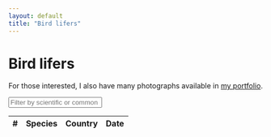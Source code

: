 ```yaml
---
layout: default
title: "Bird lifers"
---
```


# Bird lifers

For those interested, I also have many photographs available in [my portfolio](https://chrisdown.photo/).

<link rel="stylesheet" href="https://unpkg.com/leaflet@1.7.1/dist/leaflet.css"/>
<script src="https://unpkg.com/leaflet@1.7.1/dist/leaflet.js"></script>
<link rel="stylesheet" href="https://cdnjs.cloudflare.com/ajax/libs/leaflet.fullscreen/3.0.1/Control.FullScreen.min.css" />
<script src="https://cdnjs.cloudflare.com/ajax/libs/leaflet.fullscreen/3.0.1/Control.FullScreen.min.js"></script>
<link rel="stylesheet" href="https://cdnjs.cloudflare.com/ajax/libs/leaflet.markercluster/1.4.1/MarkerCluster.css"/>
<link rel="stylesheet" href="https://cdnjs.cloudflare.com/ajax/libs/leaflet.markercluster/1.4.1/MarkerCluster.Default.css"/>
<script src="https://cdnjs.cloudflare.com/ajax/libs/leaflet.markercluster/1.4.1/leaflet.markercluster.js"></script>
<script src="/birds/sorttable.js"></script>

<div id="map"></div>
<div id="filters">
    <input type="text" id="name-filter" placeholder="Filter by scientific or common name..." oninput="applyFilters()">
</div>
<div id="sightings-table-container">
    <table id="sightings-table" class="sortable">
        <thead>
            <tr>
                <th>#</th>
                <th>Species</th>
                <th>Country</th>
                <th>Date</th>
            </tr>
        </thead>
        <tbody>
            <!-- Rows will be added here dynamically -->
        </tbody>
    </table>
</div>

<script>
    const shadowSize = 20;
    const toggleShadows = () => {
        const container = document.getElementById(
            'sightings-table-container');
        const hasTopContent = container.scrollTop > shadowSize;
        const isScrollable = container.scrollHeight > container
            .clientHeight;
        const hasBottomContent = isScrollable && (container.scrollTop <
            container.scrollHeight - container.offsetHeight - shadowSize
        );

        container.classList.toggle('has-top-content', hasTopContent);
        container.classList.toggle('has-bottom-content', hasBottomContent);
    };
    document.addEventListener("DOMContentLoaded", () => {
        const container = document.getElementById(
            'sightings-table-container');
        container.addEventListener('scroll', toggleShadows);
    });

    const map = L.map('map', {
            fullscreenControl: true,
            fullscreenControlOptions: {
                forceSeparateButton: true,
                position: 'topright'
            }
        })
        .fitWorld();

    const zoomLevel = 18;
    L.tileLayer('https://{s}.tile.openstreetmap.org/{z}/{x}/{y}.png', {
            maxZoom: zoomLevel
        })
        .addTo(map);

    const southWest = L.latLng(-90, -180);
    const northEast = L.latLng(90, 180);
    const bounds = L.latLngBounds(southWest, northEast);

    map.setMaxBounds(bounds);
    map.on('drag', function() {
        map.panInsideBounds(bounds, { animate: false });
    });

    L.Control.textbox = L.Control.extend({
        onAdd: function(map) {
            const text = L.DomUtil.create('span');
            text.id = "bird_tips";
            text.innerHTML =
                "<span style='background-color: rgba(255, 255, 255, 0.5); padding: 0.2em'>Click an entry in the table to focus the map</span>";
            return text;
        },
        onRemove: function(map) {}
    });
    L.control.textbox = function(opts) {
        return new L.Control.textbox(opts);
    }
    L.control.textbox({
            position: 'bottomleft'
        })
        .addTo(map);

    const markers = L.markerClusterGroup({
        maxClusterRadius: 25
    });

    const sightings = [["2024-11-08 22:51", "Ring-necked Duck", "Aythya collaris", 47.6541737, -122.2977091, "United States"], ["2024-11-08 22:45", "American Wigeon", "Mareca americana", 47.653953, -122.2977984, "United States"], ["2024-11-02 22:40", "Varied Thrush", "Ixoreus naevius", 47.636042, -122.3185697, "United States"], ["2024-11-02 21:47", "Bufflehead", "Bucephala albeola", 47.6294878, -122.3155574, "United States"], ["2024-11-01 20:12", "Pelagic Cormorant", "Urile pelagicus", 47.6180952, -122.3602729, "United States"], ["2024-10-14 14:47", "Black-throated Sparrow", "Amphispiza bilineata", 31.7956685, -111.0144099, "United States"], ["2024-10-14 14:41", "Cassin's Sparrow", "Peucaea cassinii", 31.796542, -111.0141919, "United States"], ["2024-10-14 14:39", "Rufous-winged Sparrow", "Peucaea carpalis", 31.7963228, -111.0143488, "United States"], ["2024-10-14 14:39", "Green-tailed Towhee", "Pipilo chlorurus", 31.7963253, -111.0143486, "United States"], ["2024-10-14 14:39", "Buff-bellied Pipit", "Anthus rubescens", 31.7963455, -111.0143621, "United States"], ["2024-10-14 14:31", "Lawrence's Goldfinch", "Spinus lawrencei", 31.7964699, -111.0150431, "United States"], ["2024-10-14 14:12", "Pyrrhuloxia", "Cardinalis sinuatus", 31.7957655, -111.015861, "United States"], ["2024-10-11 13:00", "Golden-crowned Kinglet", "Regulus satrapa", 31.706477717433557, -110.87614331530563, "United States"], ["2024-10-11 13:00", "Arizona Woodpecker", "Leuconotopicus arizonae", 31.706477717433557, -110.87614331530563, "United States"], ["2024-10-11 13:00", "Rufous Hummingbird", "Selasphorus rufus", 31.706477717433557, -110.87614331530563, "United States"], ["2024-10-11 13:00", "Broad-tailed Hummingbird", "Selasphorus platycercus", 31.706477717433557, -110.87614331530563, "United States"], ["2024-10-11 13:00", "White-eared Hummingbird", "Basilinna leucotis", 31.706477717433557, -110.87614331530563, "United States"], ["2024-10-11 13:00", "Calliope Hummingbird", "Selasphorus calliope", 31.706477717433557, -110.87614331530563, "United States"], ["2024-10-11 13:00", "Black-chinned Hummingbird", "Archilochus alexandri", 31.706477717433557, -110.87614331530563, "United States"], ["2024-10-11 13:00", "Broad-billed Hummingbird", "Cynanthus latirostris", 31.706477717433557, -110.87614331530563, "United States"], ["2024-10-11 13:00", "Bridled Titmouse", "Baeolophus wollweberi", 31.706477717433557, -110.87614331530563, "United States"], ["2024-10-11 13:00", "Greater Roadrunner", "Geococcyx californianus", 31.706477717433557, -110.87614331530563, "United States"], ["2024-10-11 13:00", "Rivoli's Hummingbird", "Eugenes fulgens", 31.706477717433557, -110.87614331530563, "United States"], ["2024-10-11 13:00", "Hutton's Vireo", "Vireo huttoni", 31.706477717433557, -110.87614331530563, "United States"], ["2024-10-11 13:00", "Chipping Sparrow", "Spizella passerina", 31.706477717433557, -110.87614331530563, "United States"], ["2024-10-10 23:40", "Red-breasted Nuthatch", "Sitta canadensis", 32.4438241, -110.7794656, "United States"], ["2024-10-10 23:20", "Mountain Chickadee", "Poecile gambeli", 32.4453538, -110.7749361, "United States"], ["2024-10-10 21:53", "Wild Turkey", "Meleagris gallopavo", 32.3676004, -110.7161307, "United States"], ["2024-10-10 21:31", "Yellow-eyed Junco", "Junco phaeonotus", 32.3679372, -110.7176813, "United States"], ["2024-10-10 20:39", "Acorn Woodpecker", "Melanerpes formicivorus", 32.3727567, -110.6943328, "United States"], ["2024-10-10 20:36", "White-breasted Nuthatch", "Sitta carolinensis", 32.3728216, -110.6943387, "United States"], ["2024-10-10 20:32", "Mexican Jay", "Aphelocoma wollweberi", 32.3727276, -110.6942764, "United States"], ["2024-10-10 15:30", "Orange-crowned Warbler", "Leiothlypis celata", 31.796092270333304, -111.01490065918925, "United States"], ["2024-10-10 15:28", "Lark Sparrow", "Chondestes grammacus", 31.7964371, -111.0150226, "United States"], ["2024-10-10 15:28", "Lark Bunting", "Calamospiza melanocorys", 31.7964371, -111.0150226, "United States"], ["2024-10-10 15:28", "Lazuli Bunting", "Passerina amoena", 31.7964711, -111.014983, "United States"], ["2024-10-10 15:22", "Dickcissel", "Spiza americana", 31.7964373, -111.0150231, "United States"], ["2024-10-10 14:28", "Cassin's Kingbird", "Tyrannus vociferans", 31.7949565, -111.0146667, "United States"], ["2024-10-10 14:22", "Costa's Hummingbird", "Calypte costae", 31.7961792, -111.0146738, "United States"], ["2024-10-10 13:52", "Black-tailed Gnatcatcher", "Polioptila melanura", 31.7948831, -111.0141574, "United States"], ["2024-10-10 13:52", "Verdin", "Auriparus flaviceps", 31.7948905, -111.0141889, "United States"], ["2024-10-10 13:45", "Gila Woodpecker", "Melanerpes uropygialis", 31.7947584, -111.0143245, "United States"], ["2024-10-10 13:19", "Great Horned Owl", "Bubo virginianus", 31.7956566, -111.0158264, "United States"], ["2024-10-10 04:49", "Vermilion Flycatcher", "Pyrocephalus obscurus", 31.795527875745506, -111.01589508728337, "United States"], ["2024-10-10 00:30", "Phainopepla", "Phainopepla nitens", 31.7952467, -111.0161406, "United States"], ["2024-10-10 00:07", "Brewer's Sparrow", "Spizella breweri", 31.7961492, -111.0153114, "United States"], ["2024-10-10 00:04", "Abert's Towhee", "Melozone aberti", 31.7964769, -111.0152418, "United States"], ["2024-10-09 23:52", "Lesser Nighthawk", "Chordeiles acutipennis", 31.7958205, -111.0147359, "United States"], ["2024-10-09 23:30", "Red-naped Sapsucker", "Sphyrapicus nuchalis", 31.7954851, -111.0157303, "United States"], ["2024-10-09 23:22", "Vesper Sparrow", "Pooecetes gramineus", 31.7956094, -111.0158205, "United States"], ["2024-10-08 23:33", "Curve-billed Thrasher", "Toxostoma curvirostre", 33.4471964, -111.9908227, "United States"], ["2024-10-07 01:14", "Chestnut-backed Chickadee", "Poecile rufescens", 37.770567, -122.4771732, "United States"], ["2024-10-07 00:46", "Townsend's Warbler", "Setophaga townsendi", 37.7677157, -122.4755992, "United States"], ["2024-10-07 00:44", "Pygmy Nuthatch", "Sitta pygmaea", 37.767801, -122.475675, "United States"], ["2024-10-07 00:03", "Steller's Jay", "Cyanocitta stelleri", 37.7696331, -122.4714547, "United States"], ["2024-10-06 17:19", "Common Loon", "Gavia immer", 37.7060365, -122.5341624, "United States"], ["2024-10-06 16:42", "Brandt's Cormorant", "Urile penicillatus", 37.78952, -122.5123652, "United States"], ["2024-10-01 01:38", "Green-winged Teal", "Anas carolinensis", 37.4360753, -122.0987769, "United States"], ["2024-10-01 01:11", "Hermit Thrush", "Catharus guttatus", 37.436126, -122.0988127, "United States"], ["2024-10-01 00:46", "Cinnamon Teal", "Spatula cyanoptera", 37.4348073, -122.0998735, "United States"], ["2024-10-01 00:44", "Western Sandpiper", "Calidris mauri", 37.434658, -122.0999719, "United States"], ["2024-10-01 00:40", "Lesser Goldfinch", "Spinus psaltria", 37.4341222, -122.0999529, "United States"], ["2024-09-28 23:32", "Say's Phoebe", "Sayornis saya", 34.1244956, -118.3241976, "United States"], ["2024-09-28 20:03", "Wrentit", "Chamaea fasciata", 34.1272946, -118.3365972, "United States"], ["2024-09-28 19:53", "Oak Titmouse", "Baeolophus inornatus", 34.1242578, -118.3351623, "United States"], ["2024-09-28 19:30", "California Thrasher", "Toxostoma redivivum", 34.1176104, -118.3302706, "United States"], ["2024-09-17 09:30", "Middle Spotted Woodpecker", "Dendrocoptes medius", 48.2059821, 16.3810225, "Austria"], ["2024-08-26 07:40", "Marsh Widowbird", "Euplectes hartlaubi", 0.0760958, 32.34408, "Uganda"], ["2024-08-26 07:39", "Papyrus Gonolek", "Laniarius mufumbiri", 0.0763708, 32.343565, "Uganda"], ["2024-08-26 07:30", "Pin-tailed Whydah", "Vidua macroura", 0.07567089279593354, 32.34450909825122, "Uganda"], ["2024-08-26 05:38", "Black Sparrowhawk", "Accipiter melanoleucus", 0.0663072, 32.3570198, "Uganda"], ["2024-08-26 05:33", "Blue-headed Coucal", "Centropus monachus", 0.0684528, 32.3680266, "Uganda"], ["2024-08-25 13:30", "Grey Kestrel", "Falco ardosiaceus", 0.0509058, 32.4743618, "Uganda"], ["2024-08-25 13:24", "Ring-necked Dove", "Streptopelia capicola", 0.0508104, 32.4743558, "Uganda"], ["2024-08-25 13:14", "Little Weaver", "Ploceus luteolus", 0.0502958, 32.4743389, "Uganda"], ["2024-08-25 13:12", "Gabar Goshawk", "Micronisus gabar", 0.0503008, 32.4743277, "Uganda"], ["2024-08-25 13:09", "Green White-eye", "Zosterops stuhlmanni", 0.0503312, 32.474326, "Uganda"], ["2024-08-25 13:01", "Snowy-crowned Robin-Chat", "Cossypha niveicapilla", 0.050316, 32.4743252, "Uganda"], ["2024-08-25 12:15", "Little Greenbul", "Eurillas virens", 0.0514927, 32.4765864, "Uganda"], ["2024-08-25 07:41", "Swamp Flycatcher", "Muscicapa aquatica", 0.1568348, 32.5654789, "Uganda"], ["2024-08-25 07:19", "White-winged Tern", "Chlidonias leucopterus", 0.1475733, 32.5643379, "Uganda"], ["2024-08-25 07:08", "Slender-billed Gull", "Chroicocephalus genei", 0.1463456, 32.5629457, "Uganda"], ["2024-08-25 07:07", "Goliath Heron", "Ardea goliath", 0.1463456, 32.5629457, "Uganda"], ["2024-08-25 06:42", "Lesser Masked Weaver", "Ploceus intermedius", 0.1505916, 32.5587836, "Uganda"], ["2024-08-25 05:04", "White-browed Coucal", "Centropus superciliosus", 0.1665414, 32.5766262, "Uganda"], ["2024-08-24 12:58", "African Green Pigeon", "Treron calvus", 0.0599604, 32.4780426, "Uganda"], ["2024-08-24 12:44", "African Wood Owl", "Strix woodfordii", 0.0610688, 32.4765541, "Uganda"], ["2024-08-24 07:50", "Brown-throated Wattle-eye", "Platysteira cyanea", 0.05061002653406165, 32.474399185949096, "Uganda"], ["2024-08-24 07:46", "Red-faced Cisticola", "Cisticola erythrops", 0.0507618, 32.4743471, "Uganda"], ["2024-08-24 07:08", "Collared Sunbird", "Hedydipna collaris", 0.05106730051060456, 32.47447178716337, "Uganda"], ["2024-08-24 07:05", "Olive-bellied Sunbird", "Cinnyris chloropygius", 0.0510426, 32.4743928, "Uganda"], ["2024-08-24 06:44", "Purple-banded Sunbird", "Cinnyris bifasciatus", 0.0509962, 32.4744145, "Uganda"], ["2024-08-24 06:40", "Olive Sunbird", "Cyanomitra olivacea", 0.0509415, 32.4744173, "Uganda"], ["2024-08-24 06:30", "Arrow-marked Babbler", "Turdoides jardineii", 0.0509904, 32.4743985, "Uganda"], ["2024-08-23 08:20", "Yellow-billed Stork", "Mycteria ibis", 0.1652625, 32.5785879, "Uganda"], ["2024-08-23 08:07", "Pink-backed Pelican", "Pelecanus rufescens", 0.1541269, 32.56954, "Uganda"], ["2024-08-23 08:07", "Village Weaver", "Ploceus cucullatus", 0.1535439, 32.5692059, "Uganda"], ["2024-08-23 08:07", "Striated Heron", "Butorides striata", 0.153356, 32.5690517, "Uganda"], ["2024-08-23 08:03", "Grey Crowned Crane", "Balearica regulorum", 0.1483571, 32.5652776, "Uganda"], ["2024-08-23 06:30", "Long-toed Lapwing", "Vanellus crassirostris", 0.15991364255450063, 32.57441254116651, "Uganda"], ["2024-08-23 06:11", "Black Crake", "Zapornia flavirostra", 0.16046792012537753, 32.57239350341334, "Uganda"], ["2024-08-23 05:56", "Gull-billed Tern", "Gelochelidon nilotica", 0.165543, 32.5786757, "Uganda"], ["2024-08-23 05:50", "African Pied Wagtail", "Motacilla aguimp", 0.1656387, 32.5785032, "Uganda"], ["2024-08-22 12:37", "Grey-capped Warbler", "Eminia lepida", 0.0508471, 32.4743516, "Uganda"], ["2024-08-22 12:30", "Tawny-flanked Prinia", "Prinia subflava", 0.050419038, 32.474374306, "Uganda"], ["2024-08-22 12:25", "Red-billed Firefinch", "Lagonosticta senegala", 0.052157294107547075, 32.474656535528794, "Uganda"], ["2024-08-22 12:22", "Green-backed Camaroptera", "Camaroptera brachyura", 0.0522147, 32.4746336, "Uganda"], ["2024-08-22 12:22", "African Firefinch", "Lagonosticta rubricata", 0.052227, 32.4746335, "Uganda"], ["2024-08-22 12:17", "Green Crombec", "Sylvietta virens", 0.0526501, 32.4747532, "Uganda"], ["2024-08-22 11:32", "Lizard Buzzard", "Kaupifalco monogrammicus", 0.053257, 32.477468, "Uganda"], ["2024-08-22 11:08", "Angolan Swallow", "Hirundo angolensis", 0.0595815, 32.477574, "Uganda"], ["2024-08-22 07:30", "Spur-winged Lapwing", "Vanellus spinosus", 0.0710936, 32.3479744, "Uganda"], ["2024-08-22 06:45", "African Marsh Harrier", "Circus ranivorus", 0.07760307969682059, 32.34265181405459, "Uganda"], ["2024-08-22 06:44", "Shoebill", "Balaeniceps rex", 0.084963, 32.3397298, "Uganda"], ["2024-08-22 06:30", "Water Thick-knee", "Burhinus vermiculatus", 0.07348750873995506, 32.34700448012114, "Uganda"], ["2024-08-22 06:30", "Fan-tailed Widowbird", "Euplectes axillaris", 0.074119243, 32.34619092, "Uganda"], ["2024-08-22 06:30", "White-faced Whistling Duck", "Dendrocygna viduata", 0.07386618552529378, 32.34673372442754, "Uganda"], ["2024-08-22 06:18", "Winding Cisticola", "Cisticola marginatus", 0.07393192732226077, 32.34654233464258, "Uganda"], ["2024-08-22 06:15", "Senegal Coucal", "Centropus senegalensis", 0.071956321, 32.347587782, "Uganda"], ["2024-08-22 06:10", "Northern Brown-throated Weaver", "Ploceus castanops", 0.0696693934136833, 32.34853842850717, "Uganda"], ["2024-08-21 13:39", "Northern Grey-headed Sparrow", "Passer griseus", 0.05445992060142046, 32.476579746475466, "Uganda"], ["2024-08-21 13:04", "African Thrush", "Turdus pelios", 0.0537429, 32.4753168, "Uganda"], ["2024-08-21 12:34", "Grey-backed Camaroptera", "Camaroptera brevicaudata", 0.0540476, 32.4752471, "Uganda"], ["2024-08-21 12:33", "African Paradise Flycatcher", "Terpsiphone viridis", 0.0540817, 32.4752395, "Uganda"], ["2024-08-21 12:30", "Green Hylia", "Hylia prasina", 0.0673267, 32.4768452, "Uganda"], ["2024-08-21 12:30", "R\u00fcppell's Starling", "Lamprotornis purpuroptera", 0.054205884852024745, 32.475461141558895, "Uganda"], ["2024-08-21 11:33", "Slender-billed Weaver", "Ploceus pelzelni", 0.0532766, 32.4774806, "Uganda"], ["2024-08-21 11:32", "Bronze Mannikin", "Spermestes cucullata", 0.0532966, 32.477483, "Uganda"], ["2024-08-21 11:31", "Northern Yellow White-eye", "Zosterops senegalensis", 0.0532299, 32.4774552, "Uganda"], ["2024-08-21 11:28", "Speckled Mousebird", "Colius striatus", 0.0532568, 32.4774482, "Uganda"], ["2024-08-21 11:13", "White-throated Bee-eater", "Merops albicollis", 0.0532633, 32.4774571, "Uganda"], ["2024-08-21 08:07", "White-browed Robin-Chat", "Cossypha heuglini", 0.0600724, 32.4787155, "Uganda"], ["2024-08-21 07:46", "Crowned Hornbill", "Lophoceros alboterminatus", 0.0598342, 32.4818608, "Uganda"], ["2024-08-21 07:03", "Black-headed Weaver", "Ploceus melanocephalus", 0.0631897, 32.4800319, "Uganda"], ["2024-08-21 07:03", "Broad-billed Roller", "Eurystomus glaucurus", 0.0631712, 32.4800242, "Uganda"], ["2024-08-21 06:55", "Scarlet-chested Sunbird", "Chalcomitra senegalensis", 0.0625534, 32.4802021, "Uganda"], ["2024-08-21 06:27", "Malachite Kingfisher", "Corythornis cristatus", 0.0653236, 32.4789142, "Uganda"], ["2024-08-21 06:08", "Black-headed Heron", "Ardea melanocephala", 0.0649761, 32.4777828, "Uganda"], ["2024-08-21 05:45", "Bat Hawk", "Macheiramphus alcinus", 0.0661404, 32.4782814, "Uganda"], ["2024-08-21 05:40", "Grey-headed Gull", "Chroicocephalus cirrocephalus", 0.066171, 32.4785482, "Uganda"], ["2024-08-21 05:30", "Slate-colored Boubou", "Laniarius funebris", 0.06536126260563813, 32.4790069442042, "Uganda"], ["2024-08-21 05:27", "Northern Black Flycatcher", "Melaenornis edolioides", 0.0658881277557529, 32.47885174797574, "Uganda"], ["2024-08-21 05:20", "African Openbill", "Anastomus lamelligerus", 0.0660345, 32.4781591, "Uganda"], ["2024-08-21 05:20", "Palm-nut Vulture", "Gypohierax angolensis", 0.06588454621749985, 32.478931787554615, "Uganda"], ["2024-08-21 05:20", "Baglafecht Weaver", "Ploceus baglafecht", 0.06583441162994258, 32.47873311325583, "Uganda"], ["2024-08-21 05:15", "Dark-capped Bulbul", "Pycnonotus tricolor", 0.0665966, 32.4775692, "Uganda"], ["2024-08-21 05:06", "Yellow-billed Duck", "Anas undulata", 0.0650448018798351, 32.47907558127238, "Uganda"], ["2024-08-21 05:06", "Red-chested Sunbird", "Cinnyris erythrocercus", 0.067331, 32.4768472, "Uganda"], ["2024-08-20 16:33", "Helmeted Guineafowl", "Numida meleagris", 0.0673291, 32.4768431, "Uganda"], ["2024-08-20 16:32", "Heuglin's Spurfowl", "Pternistis icterorhynchus", 0.0673291, 32.4768431, "Uganda"], ["2024-08-20 15:31", "African Palm Swift", "Cypsiurus parvus", 0.0662514, 32.4763162, "Uganda"], ["2024-08-20 15:00", "African Harrier-Hawk", "Polyboroides typus", 0.06597785345920808, 32.47885553564623, "Uganda"], ["2024-08-20 15:00", "Hooded Vulture", "Necrosyrtes monachus", 0.06539859792375127, 32.47810081013981, "Uganda"], ["2024-08-20 15:00", "Wahlberg's Eagle", "Hieraaetus wahlbergi", 0.0663424410223502, 32.478622405221074, "Uganda"], ["2024-08-20 14:15", "Marabou Stork", "Leptoptilos crumenifer", 0.066361, 32.4785154, "Uganda"], ["2024-08-20 14:10", "Common Bulbul", "Pycnonotus barbatus", 0.0651409, 32.4788423, "Uganda"], ["2024-08-20 14:09", "Hamerkop", "Scopus umbretta", 0.0651978, 32.478893, "Uganda"], ["2024-08-20 14:08", "African Jacana", "Actophilornis africanus", 0.06510126719243299, 32.478975721828675, "Uganda"], ["2024-08-20 14:05", "Golden-backed Weaver", "Ploceus jacksoni", 0.065102716, 32.478730977, "Uganda"], ["2024-08-20 14:03", "Vieillot's Black Weaver", "Ploceus nigerrimus", 0.0649770838652543, 32.47874526390905, "Uganda"], ["2024-08-20 14:01", "Grey Parrot", "Psittacus erithacus", 0.0648052, 32.4776852, "Uganda"], ["2024-08-20 14:00", "African Cuckoo-Hawk", "Aviceda cuculoides", 0.06398082333254049, 32.479363738054104, "Uganda"], ["2024-08-20 14:00", "Sombre Greenbul", "Andropadus importunus", 0.06527908276215982, 32.47845388917219, "Uganda"], ["2024-08-20 13:55", "Reed Cormorant", "Microcarbo africanus", 0.0632242, 32.4784702, "Uganda"], ["2024-08-20 13:55", "Pied Crow", "Corvus albus", 0.0631457, 32.4785327, "Uganda"], ["2024-08-20 13:54", "African Fish Eagle", "Haliaeetus vocifer", 0.0631138, 32.4785653, "Uganda"], ["2024-08-20 13:43", "Black-headed Gonolek", "Laniarius erythrogaster", 0.0634612, 32.4800135, "Uganda"], ["2024-08-20 13:42", "Splendid Starling", "Lamprotornis splendidus", 0.0634612, 32.4800135, "Uganda"], ["2024-08-20 13:32", "Pied Kingfisher", "Ceryle rudis", 0.0622734, 32.4803074, "Uganda"], ["2024-08-20 13:16", "Yellow-billed Kite", "Milvus aegyptius", 0.0607131, 32.4807574, "Uganda"], ["2024-08-20 13:15", "Red-eyed Dove", "Streptopelia semitorquata", 0.0607251, 32.4805632, "Uganda"], ["2024-08-20 12:55", "Great Blue Turaco", "Corythaeola cristata", 0.0621216, 32.4768287, "Uganda"], ["2024-08-20 12:54", "Ross's Turaco", "Tauraco rossae", 0.0622528, 32.4769962, "Uganda"], ["2024-08-20 12:51", "Woodland Kingfisher", "Halcyon senegalensis", 0.0626741, 32.4761985, "Uganda"], ["2024-08-20 12:51", "Eastern Plantain-eater", "Crinifer zonurus", 0.0626741, 32.4761985, "Uganda"], ["2024-08-20 12:01", "Hadada Ibis", "Bostrychia hagedash", 0.065492, 32.4747869, "Uganda"], ["2024-08-20 12:00", "Black-and-white-casqued Hornbill", "Bycanistes subcylindricus", 0.0658488, 32.474954, "Uganda"], ["2024-08-16 13:03", "Common Firecrest", "Regulus ignicapilla", 39.7998016, 3.1191022, "Spain"], ["2024-08-16 12:36", "Red-knobbed Coot", "Fulica cristata", 39.7974709, 3.1039418, "Spain"], ["2024-08-16 12:07", "Common Cuckoo", "Cuculus canorus", 39.8071988, 3.1001328, "Spain"], ["2024-08-16 10:34", "Spotted Redshank", "Tringa erythropus", 39.7987015, 3.1087992, "Spain"], ["2024-08-16 07:50", "Purple Heron", "Ardea purpurea", 39.798783101, 3.113360857, "Spain"], ["2024-08-15 15:55", "Booted Eagle", "Hieraaetus pennatus", 39.7575121, 3.3260623, "Spain"], ["2024-08-15 15:41", "Red Crossbill", "Loxia curvirostra", 39.7613357, 3.3313537, "Spain"], ["2024-08-15 14:58", "Audouin's Gull", "Ichthyaetus audouinii", 39.77445610620494, 3.3325883783782615, "Spain"], ["2024-08-14 14:53", "Common Greenshank", "Tringa nebularia", 39.7964811, 3.1070926, "Spain"], ["2024-08-14 14:21", "Zitting Cisticola", "Cisticola juncidis", 39.7958999, 3.1061014, "Spain"], ["2024-08-14 13:08", "Squacco Heron", "Ardeola ralloides", 39.798349, 3.1110618, "Spain"], ["2024-08-14 12:33", "Little Bittern", "Ixobrychus minutus", 39.7991568, 3.1138701, "Spain"], ["2024-08-12 14:43", "Mediterranean Flycatcher", "Muscicapa tyrrhenica", 39.903376, 3.0779348, "Spain"], ["2024-08-11 14:19", "Western Swamphen", "Porphyrio porphyrio", 39.7959211, 3.106104, "Spain"], ["2024-08-11 14:12", "Wood Sandpiper", "Tringa glareola", 39.7959714, 3.1061359, "Spain"], ["2024-08-11 13:49", "Western Yellow Wagtail", "Motacilla flava", 39.7975844, 3.1079606, "Spain"], ["2024-08-11 12:18", "Eurasian Stone-curlew", "Burhinus oedicnemus", 39.7757469, 3.1146278, "Spain"], ["2024-08-11 11:43", "Eurasian Hoopoe", "Upupa epops", 39.7766519, 3.1168307, "Spain"], ["2024-08-06 20:29", "Common Crane", "Grus grus", 48.92465439863881, 8.119111685829324, "France"], ["2024-08-06 11:23", "White Stork", "Ciconia ciconia", 47.1903573, 7.4477533, "Switzerland"], ["2024-08-06 07:15", "European Green Woodpecker", "Picus viridis", 46.6285393, 8.0419744, "Switzerland"], ["2024-08-05 18:14", "Black Redstart", "Phoenicurus ochruros", 46.6285934, 8.0417831, "Switzerland"], ["2024-08-04 13:40", "Alpine Chough", "Pyrrhocorax graculus", 46.5049093, 7.7303927, "Switzerland"], ["2024-08-04 13:28", "Rock Bunting", "Emberiza cia", 46.5048235, 7.7289855, "Switzerland"], ["2024-08-02 17:28", "Short-toed Treecreeper", "Certhia brachydactyla", 46.7467989, 7.6364256, "Switzerland"], ["2024-07-18 17:32", "White-throated Dipper", "Cinclus cinclus", 55.5171871, -2.0058131, "United Kingdom"], ["2024-07-18 16:15", "Red-legged Partridge", "Alectoris rufa", 55.5155942, -2.0439914, "United Kingdom"], ["2024-07-17 12:47", "Arctic Tern", "Sterna paradisaea", 55.334822146692886, -1.54109305871782, "United Kingdom"], ["2024-07-17 12:46", "Roseate Tern", "Sterna dougallii", 55.33452225216586, -1.5407052926009328, "United Kingdom"], ["2024-07-17 10:39", "Common Eider", "Somateria mollissima", 55.3358043, -1.5799008, "United Kingdom"], ["2024-07-16 12:44", "Willow Tit", "Poecile montanus", 54.8952469, -1.4842469, "United Kingdom"], ["2024-07-15 13:23", "Willow Ptarmigan", "Lagopus lagopus", 54.8622047, -2.0805651, "United Kingdom"], ["2024-07-14 15:46", "Mistle Thrush", "Turdus viscivorus", 55.24173614932345, -1.5496538001420106, "United Kingdom"], ["2024-07-13 12:02", "Eurasian Siskin", "Spinus spinus", 55.2344193, -2.580754, "United Kingdom"], ["2024-07-13 11:33", "Goldcrest", "Regulus regulus", 55.2346025, -2.5812677, "United Kingdom"], ["2024-06-30 15:24", "Black-legged Kittiwake", "Rissa tridactyla", 51.74050121160119, -5.278197411841404, "United Kingdom"], ["2024-06-29 16:33", "European Shag", "Gulosus aristotelis", 51.6108457, -4.9018158, "United Kingdom"], ["2024-06-28 16:20", "Common Whitethroat", "Curruca communis", 51.730101340040996, -5.218381390770248, "United Kingdom"], ["2024-06-28 14:05", "Manx Shearwater", "Puffinus puffinus", 51.7307592, -5.2905028, "United Kingdom"], ["2024-06-28 13:59", "Atlantic Puffin", "Fratercula arctica", 51.7310462561102, -5.29358564090856, "United Kingdom"], ["2024-06-28 13:58", "Northern Fulmar", "Fulmarus glacialis", 51.73140814920133, -5.293471397646954, "United Kingdom"], ["2024-06-28 10:10", "Northern Wheatear", "Oenanthe oenanthe", 51.7379263, -5.2896433, "United Kingdom"], ["2024-06-28 09:36", "Razorbill", "Alca torda", 51.73921657860044, -5.281570970190785, "United Kingdom"], ["2024-06-28 08:50", "European Rock Pipit", "Anthus petrosus", 51.743495244269845, -5.300480318378334, "United Kingdom"], ["2024-06-20 16:16", "Eurasian Hobby", "Falco subbuteo", 51.476819459, -0.227416983, "United Kingdom"], ["2024-06-17 15:39", "Eurasian Treecreeper", "Certhia familiaris", 51.4362535, -0.068183, "United Kingdom"], ["2024-05-26 14:32", "Alpine Swift", "Tachymarptis melba", 40.6443407, 14.6107429, "Italy"], ["2024-05-25 14:23", "Sardinian Warbler", "Curruca melanocephala", 40.6490226, 14.6176381, "Italy"], ["2024-05-25 14:22", "Spotted Flycatcher", "Muscicapa striata", 40.6491529, 14.617778, "Italy"], ["2024-05-25 09:25", "European Serin", "Serinus serinus", 40.6503568, 14.6421236, "Italy"], ["2024-05-24 13:48", "Italian Sparrow", "Passer italiae", 40.6494499, 14.4087511, "Italy"], ["2024-05-24 13:41", "Yellow-legged Gull", "Larus michahellis", 40.6494385, 14.4087543, "Italy"], ["2024-05-19 22:41", "Boat-tailed Grackle", "Quiscalus major", 40.5907086, -73.6041775, "United States"], ["2024-05-19 22:39", "Piping Plover", "Charadrius melodus", 40.5906904, -73.6049041, "United States"], ["2024-05-19 14:22", "White-eyed Vireo", "Vireo griseus", 40.6178467, -73.8254754, "United States"], ["2024-05-19 14:03", "Eastern Towhee", "Pipilo erythrophthalmus", 40.621966, -73.8272467, "United States"], ["2024-05-19 13:32", "Red-breasted Merganser", "Mergus serrator", 40.6212115, -73.8315538, "United States"], ["2024-05-19 13:30", "American Oystercatcher", "Haematopus palliatus", 40.6211977, -73.8315216, "United States"], ["2024-05-19 13:00", "White-rumped Sandpiper", "Calidris fuscicollis", 40.6156693, -73.8336497, "United States"], ["2024-05-19 12:25", "Least Tern", "Sternula antillarum", 40.6161075, -73.8287195, "United States"], ["2024-05-19 12:20", "Willow Flycatcher", "Empidonax traillii", 40.6163313, -73.8274135, "United States"], ["2024-05-19 11:26", "Carolina Chickadee", "Poecile carolinensis", 40.6205174, -73.8239245, "United States"], ["2024-05-19 11:04", "Ruddy Duck", "Oxyura jamaicensis", 40.6213356, -73.8227259, "United States"], ["2024-05-19 10:37", "Blackpoll Warbler", "Setophaga striata", 40.6184987, -73.8237163, "United States"], ["2024-05-13 23:08", "Great Black-backed Gull", "Larus marinus", 40.7851345, -73.9667263, "United States"], ["2024-05-12 23:37", "Blue-grey Gnatcatcher", "Polioptila caerulea", 41.5028442, -74.54906, "United States"], ["2024-05-12 23:29", "Cerulean Warbler", "Setophaga cerulea", 41.5024245, -74.5495603, "United States"], ["2024-05-12 21:43", "Red-eyed Vireo", "Vireo olivaceus", 41.5381751, -74.5188497, "United States"], ["2024-05-12 19:06", "Carolina Wren", "Thryothorus ludovicianus", 41.7151827, -74.1380997, "United States"], ["2024-05-12 18:30", "Tufted Titmouse", "Baeolophus bicolor", 41.7200376, -74.1391076, "United States"], ["2024-05-12 18:30", "Eastern Phoebe", "Sayornis phoebe", 41.7200376, -74.1391076, "United States"], ["2024-05-12 18:01", "Field Sparrow", "Spizella pusilla", 41.7176267, -74.1389068, "United States"], ["2024-05-12 17:53", "Red-shouldered Hawk", "Buteo lineatus", 41.7153239, -74.1382602, "United States"], ["2024-05-11 21:47", "Eastern Bluebird", "Sialia sialis", 41.2916943, -72.6131297, "United States"], ["2024-05-11 21:15", "Glossy Ibis", "Plegadis falcinellus", 41.253697279944525, -72.54243210179938, "United States"], ["2024-05-11 21:05", "Orchard Oriole", "Icterus spurius", 41.292433, -72.6120903, "United States"], ["2024-05-09 15:04", "Marsh Wren", "Cistothorus palustris", 47.6563926, -122.2966552, "United States"], ["2024-05-09 15:01", "Cedar Waxwing", "Bombycilla cedrorum", 47.656392, -122.2963107, "United States"], ["2024-05-09 14:40", "Brown Creeper", "Certhia americana", 47.6561376, -122.2916461, "United States"], ["2024-05-09 14:28", "Northern Flicker", "Colaptes auratus", 47.6558958, -122.2910698, "United States"], ["2024-05-09 14:16", "Golden-crowned Sparrow", "Zonotrichia atricapilla", 47.6542126, -122.2923522, "United States"], ["2024-05-06 21:06", "Sora", "Porzana carolina", 41.6250414, -83.2019617, "United States"], ["2024-05-06 10:24", "Glaucous Gull", "Larus hyperboreus", 41.628270598000015, -83.20059448599999, "United States"], ["2024-05-06 10:24", "Bonaparte's Gull", "Chroicocephalus philadelphia", 41.62827059792516, -83.20059448558548, "United States"], ["2024-05-06 00:14", "Trumpeter Swan", "Cygnus buccinator", 41.607937004050264, -83.10270735923079, "United States"], ["2024-05-05 21:33", "American Coot", "Fulica americana", 41.6261582, -83.1882907, "United States"], ["2024-05-05 16:32", "Brown Thrasher", "Toxostoma rufum", 41.6284047, -83.1930356, "United States"], ["2024-05-05 15:43", "Forster's Tern", "Sterna forsteri", 41.6291468, -83.1935655, "United States"], ["2024-05-05 15:42", "Blue-winged Warbler", "Vermivora cyanoptera", 41.6291468, -83.1935655, "United States"], ["2024-05-05 14:40", "Magnolia Warbler", "Setophaga magnolia", 41.6291745, -83.1935798, "United States"], ["2024-05-05 13:37", "Bay-breasted Warbler", "Setophaga castanea", 41.6290989, -83.193577, "United States"], ["2024-05-04 21:59", "Blackburnian Warbler", "Setophaga fusca", 41.6278623, -83.1923188, "United States"], ["2024-05-04 20:35", "Common Yellowthroat", "Geothlypis trichas", 41.6084298, -83.2086428, "United States"], ["2024-05-04 20:22", "Rose-breasted Grosbeak", "Pheucticus ludovicianus", 41.6102621, -83.2086973, "United States"], ["2024-05-04 19:49", "Veery", "Catharus fuscescens", 41.6086384, -83.2080788, "United States"], ["2024-05-04 16:22", "Scarlet Tanager", "Piranga olivacea", 41.6271943, -83.1909547, "United States"], ["2024-05-04 15:30", "Grey-cheeked Thrush", "Catharus minimus", 41.6268945, -83.1896931, "United States"], ["2024-05-04 14:42", "Merlin", "Falco columbarius", 41.6265065, -83.1872101, "United States"], ["2024-05-04 14:35", "Rusty Blackbird", "Euphagus carolinus", 41.6264741, -83.1874963, "United States"], ["2024-05-04 13:21", "Warbling Vireo", "Vireo gilvus", 41.6277292, -83.1920477, "United States"], ["2024-05-04 13:11", "Lincoln's Sparrow", "Melospiza lincolnii", 41.6275577, -83.1916308, "United States"], ["2024-05-04 13:07", "White-throated Sparrow", "Zonotrichia albicollis", 41.6274733, -83.191713, "United States"], ["2024-05-04 13:00", "Eastern Screech Owl", "Megascops asio", 41.6274004, -83.1918193, "United States"], ["2024-05-04 12:20", "Black-throated Blue Warbler", "Setophaga caerulescens", 41.6279982, -83.1924602, "United States"], ["2024-05-04 12:11", "Red-headed Woodpecker", "Melanerpes erythrocephalus", 41.6282464, -83.1924508, "United States"], ["2024-05-04 11:55", "Northern Parula", "Setophaga americana", 41.6291063, -83.1935418, "United States"], ["2024-05-04 11:48", "Palm Warbler", "Setophaga palmarum", 41.629112, -83.1934999, "United States"], ["2024-05-04 11:41", "Ruby-crowned Kinglet", "Corthylio calendula", 41.628991, -83.1934281, "United States"], ["2024-05-04 11:27", "Nashville Warbler", "Leiothlypis ruficapilla", 41.6290222, -83.1934128, "United States"], ["2024-05-04 11:17", "Myrtle Warbler", "Setophaga coronata", 41.62912, -83.1934902, "United States"], ["2024-05-04 10:53", "Cape May Warbler", "Setophaga tigrina", 41.62916871470567, -83.1931852833179, "United States"], ["2024-04-21 16:19", "Mediterranean Gull", "Ichthyaetus melanocephalus", 52.9663644, 0.6039474, "United Kingdom"], ["2024-04-21 13:45", "Sedge Warbler", "Acrocephalus schoenobaenus", 52.9659223, 0.6037192, "United Kingdom"], ["2024-04-21 11:34", "Ruff", "Calidris pugnax", 52.9686445, 0.6046473, "United Kingdom"], ["2024-04-20 15:22", "Dartford Warbler", "Curruca undata", 52.2578319, 1.6269808, "United Kingdom"], ["2024-04-20 11:50", "Barnacle Goose", "Branta leucopsis", 52.2428317, 1.6267392, "United Kingdom"], ["2024-04-13 15:22", "Eurasian Blackcap", "Sylvia atricapilla", 51.5081063, -0.1757216, "United Kingdom"], ["2024-04-07 16:03", "Sand Martin", "Riparia riparia", 51.4779328, -0.2286148, "United Kingdom"], ["2024-04-07 11:17", "Willow Warbler", "Phylloscopus trochilus", 51.47628, -0.23600909999998976, "United Kingdom"], ["2024-03-29 17:48", "Mandarin Duck", "Aix galericulata", 51.5059188, -0.1679847, "United Kingdom"], ["2024-02-12 12:34", "Great Grey Shrike", "Lanius excubitor", 59.8601002, 17.6337723, "Sweden"], ["2024-02-10 13:56", "Common Goldeneye", "Bucephala clangula", 59.3229375, 18.087791299999992, "Sweden"], ["2024-02-10 11:58", "Hooded Crow", "Corvus cornix", 59.33316600000003, 18.075565399999988, "Sweden"], ["2023-12-14 15:55", "Common Black Hawk", "Buteogallus anthracinus", 9.7788056, -84.6257402, "Costa Rica"], ["2023-12-14 14:52", "Boat-billed Heron", "Cochlearius cochlearius", 9.7881964, -84.6354582, "Costa Rica"], ["2023-12-14 14:39", "Semipalmated Plover", "Charadrius semipalmatus", 9.7866461, -84.6394737, "Costa Rica"], ["2023-12-14 14:21", "Amazon Kingfisher", "Chloroceryle amazona", 9.7844634, -84.6313994, "Costa Rica"], ["2023-12-14 14:06", "Northern Rough-winged Swallow", "Stelgidopteryx serripennis", 9.7789848, -84.6262147, "Costa Rica"], ["2023-12-13 21:06", "Tricolored Heron", "Egretta tricolor", 9.7793099, -84.6374841, "Costa Rica"], ["2023-12-13 20:56", "Mangrove Vireo", "Vireo pallens", 9.7828565, -84.635223, "Costa Rica"], ["2023-12-13 20:43", "White-lored Gnatcatcher", "Polioptila albiloris", 9.7827542, -84.6350527, "Costa Rica"], ["2023-12-13 20:39", "Common Tody-Flycatcher", "Todirostrum cinereum", 9.7828462, -84.6350034, "Costa Rica"], ["2023-12-13 20:38", "Cinnamon Becard", "Pachyramphus cinnamomeus", 9.7828469, -84.6349781, "Costa Rica"], ["2023-12-13 19:54", "Yellow-naped Amazon", "Amazona auropalliata", 9.7605678, -84.6277314, "Costa Rica"], ["2023-12-13 19:46", "Franklin's Gull", "Leucophaeus pipixcan", 9.759086, -84.6281891, "Costa Rica"], ["2023-12-13 19:43", "Laughing Gull", "Leucophaeus atricilla", 9.7593668, -84.6281091, "Costa Rica"], ["2023-12-13 17:23", "Northern Barred Woodcreeper", "Dendrocolaptes sanctithomae", 9.7983046, -84.5968739, "Costa Rica"], ["2023-12-13 17:19", "Streaked Flycatcher", "Myiodynastes maculatus", 9.7986867, -84.5971473, "Costa Rica"], ["2023-12-13 17:18", "Black-bellied Wren", "Pheugopedius fasciatoventris", 9.798634, -84.5970423, "Costa Rica"], ["2023-12-13 17:05", "Spot-crowned Euphonia", "Euphonia imitans", 9.7985377, -84.5976216, "Costa Rica"], ["2023-12-13 17:04", "Gartered Trogon", "Trogon caligatus", 9.7986136, -84.5976239, "Costa Rica"], ["2023-12-13 16:58", "Slaty-headed Tody-Flycatcher", "Poecilotriccus sylvia", 9.7985926, -84.5975313, "Costa Rica"], ["2023-12-13 16:56", "Prothonotary Warbler", "Protonotaria citrea", 9.7985747, -84.5976968, "Costa Rica"], ["2023-12-13 16:44", "Orange-collared Manakin", "Manacus aurantiacus", 9.797471, -84.5988097, "Costa Rica"], ["2023-12-13 16:10", "Rufous Piha", "Lipaugus unirufus", 9.7963876, -84.5993224, "Costa Rica"], ["2023-12-13 15:56", "White-tipped Dove", "Leptotila verreauxi", 9.7959281, -84.5987958, "Costa Rica"], ["2023-12-13 15:33", "Northern Royal Flycatcher", "Onychorhynchus mexicanus", 9.7952591, -84.5992424, "Costa Rica"], ["2023-12-13 15:23", "Grey-headed Tanager", "Eucometis penicillata", 9.7948721, -84.5998017, "Costa Rica"], ["2023-12-13 15:22", "Tawny-winged Woodcreeper", "Dendrocincla anabatina", 9.7948275, -84.5998165, "Costa Rica"], ["2023-12-13 15:17", "White-winged Becard", "Pachyramphus polychopterus", 9.7947828, -84.5999579, "Costa Rica"], ["2023-12-13 15:00", "Double-toothed Kite", "Harpagus bidentatus", 9.794281, -84.6006649, "Costa Rica"], ["2023-12-13 13:57", "Lineated Woodpecker", "Dryocopus lineatus", 9.7608542, -84.5975376, "Costa Rica"], ["2023-12-13 13:50", "Barred Antshrike", "Thamnophilus doliatus", 9.7607056, -84.5976897, "Costa Rica"], ["2023-12-13 13:39", "Rufous-breasted Wren", "Pheugopedius rutilus", 9.7606278, -84.5978418, "Costa Rica"], ["2023-12-13 13:31", "Red-crowned Woodpecker", "Melanerpes rubricapillus", 9.7603987, -84.5985514, "Costa Rica"], ["2023-12-13 13:24", "Western Tanager", "Piranga ludoviciana", 9.7604118, -84.5985569, "Costa Rica"], ["2023-12-13 13:09", "Blue-black Grosbeak", "Cyanoloxia cyanoides", 9.7539687, -84.5921332, "Costa Rica"], ["2023-12-13 13:05", "Blue-black Grassquit", "Volatinia jacarina", 9.7539437, -84.592038, "Costa Rica"], ["2023-12-13 12:53", "Ochre-bellied Flycatcher", "Mionectes oleagineus", 9.7540995, -84.5927397, "Costa Rica"], ["2023-12-12 22:16", "Cinnamon-rumped Seedeater", "Sporophila torqueola", 9.825287, -84.5952697, "Costa Rica"], ["2023-12-12 22:01", "Veracruz Wren", "Campylorhynchus rufinucha", 9.8148673, -84.6091884, "Costa Rica"], ["2023-12-12 21:57", "White-winged Dove", "Zenaida asiatica", 9.8148802, -84.6091427, "Costa Rica"], ["2023-12-12 21:50", "Great Crested Flycatcher", "Myiarchus crinitus", 9.8075408, -84.611209, "Costa Rica"], ["2023-12-12 21:25", "Yellow-throated Vireo", "Vireo flavifrons", 9.8058171, -84.6140952, "Costa Rica"], ["2023-12-12 20:42", "White-browed Gnatcatcher", "Polioptila bilineata", 9.8025484, -84.6128739, "Costa Rica"], ["2023-12-12 20:33", "Grey-crowned Yellowthroat", "Geothlypis poliocephala", 9.8024749, -84.6129596, "Costa Rica"], ["2023-12-12 20:26", "Turquoise-browed Motmot", "Eumomota superciliosa", 9.8026351, -84.613197, "Costa Rica"], ["2023-12-12 20:22", "Purple Gallinule", "Porphyrio martinica", 9.8021558, -84.6138924, "Costa Rica"], ["2023-12-12 20:10", "Northern Waterthrush", "Parkesia noveboracensis", 9.8016544, -84.6141264, "Costa Rica"], ["2023-12-12 20:09", "Mangrove Warbler", "Setophaga petechia", 9.8018188, -84.6140964, "Costa Rica"], ["2023-12-12 20:07", "Least Grebe", "Tachybaptus dominicus", 9.8015632, -84.6141789, "Costa Rica"], ["2023-12-12 19:49", "Pacific Screech Owl", "Megascops cooperi", 9.8208212, -84.6048167, "Costa Rica"], ["2023-12-12 18:21", "Bat Falcon", "Falco rufigularis", 9.8022566, -84.6068723, "Costa Rica"], ["2023-12-12 18:10", "Green-breasted Mango", "Anthracothorax prevostii", 9.7803173, -84.6062212, "Costa Rica"], ["2023-12-12 17:38", "Fiery-billed Aracari", "Pteroglossus frantzii", 9.7742462, -84.6045427, "Costa Rica"], ["2023-12-12 17:23", "Riverside Wren", "Cantorchilus semibadius", 9.7740133, -84.602311, "Costa Rica"], ["2023-12-12 17:23", "Black-hooded Antshrike", "Thamnophilus bridgesi", 9.774188, -84.6022753, "Costa Rica"], ["2023-12-12 16:59", "Plain Xenops", "Xenops minutus", 9.7722049, -84.6025996, "Costa Rica"], ["2023-12-12 16:57", "Dot-winged Antwren", "Microrhopias quixensis", 9.7720045, -84.6020712, "Costa Rica"], ["2023-12-12 16:48", "Trilling Gnatwren", "Ramphocaenus melanurus", 9.7718728, -84.6025573, "Costa Rica"], ["2023-12-12 16:37", "Blue-crowned Manakin", "Lepidothrix coronata", 9.7715346, -84.6033216, "Costa Rica"], ["2023-12-12 16:19", "Dusky-capped Flycatcher", "Myiarchus tuberculifer", 9.7711082, -84.6067893, "Costa Rica"], ["2023-12-12 16:15", "Black-striped Woodcreeper", "Xiphorhynchus lachrymosus", 9.7709994, -84.606996, "Costa Rica"], ["2023-12-12 15:58", "Slaty-tailed Trogon", "Trogon massena", 9.771247, -84.6083586, "Costa Rica"], ["2023-12-12 15:35", "Tropical Parula", "Setophaga pitiayumi", 9.7716442, -84.6048101, "Costa Rica"], ["2023-12-12 15:32", "Wedge-billed Woodcreeper", "Glyphorynchus spirurus", 9.7716915, -84.6048142, "Costa Rica"], ["2023-12-12 15:18", "White-shouldered Tanager", "Loriotus luctuosus", 9.7719052, -84.6043096, "Costa Rica"], ["2023-12-12 15:13", "Ruddy Quail-Dove", "Geotrygon montana", 9.7721785, -84.6038727, "Costa Rica"], ["2023-12-12 15:04", "Stripe-throated Hermit", "Phaethornis striigularis", 9.7732194, -84.6034512, "Costa Rica"], ["2023-12-12 14:43", "Ruddy-tailed Flycatcher", "Terenotriccus erythrurus", 9.7740824, -84.6047093, "Costa Rica"], ["2023-12-12 14:20", "Black-throated Trogon", "Trogon rufus", 9.7779325, -84.6051494, "Costa Rica"], ["2023-12-12 14:10", "White-whiskered Puffbird", "Malacoptila panamensis", 9.7780919, -84.605398, "Costa Rica"], ["2023-12-12 13:37", "White-necked Jacobin", "Florisuga mellivora", 9.780871, -84.606192, "Costa Rica"], ["2023-12-12 13:04", "Orange-billed Sparrow", "Arremon aurantiirostris", 9.75603, -84.6072953, "Costa Rica"], ["2023-12-12 12:56", "Wood Thrush", "Hylocichla mustelina", 9.7549545, -84.6067146, "Costa Rica"], ["2023-12-12 12:51", "Long-billed Hermit", "Phaethornis longirostris", 9.7550435, -84.6067846, "Costa Rica"], ["2023-12-12 12:51", "Chestnut-backed Antbird", "Poliocrania exsul", 9.7550012, -84.6068503, "Costa Rica"], ["2023-12-12 12:47", "Dusky Antbird", "Cercomacroides tyrannina", 9.7554451, -84.6072451, "Costa Rica"], ["2023-12-12 12:47", "Cocoa Woodcreeper", "Xiphorhynchus susurrans", 9.7554451, -84.6072451, "Costa Rica"], ["2023-12-12 12:43", "Red-crowned Ant Tanager", "Habia rubica", 9.7554797, -84.607414, "Costa Rica"], ["2023-12-12 12:40", "Grey-chested Dove", "Leptotila cassinii", 9.7554087, -84.6071512, "Costa Rica"], ["2023-12-12 12:32", "Broad-winged Hawk", "Buteo platypterus", 9.7566932, -84.6087276, "Costa Rica"], ["2023-12-12 12:18", "Grey-capped Flycatcher", "Myiozetetes granadensis", 9.7564246, -84.6109586, "Costa Rica"], ["2023-12-12 12:18", "Ruddy Ground Dove", "Columbina talpacoti", 9.7564246, -84.6109586, "Costa Rica"], ["2023-12-11 13:37", "Rufous-tailed Jacamar", "Galbula ruficauda", 9.771055, -84.6278346, "Costa Rica"], ["2023-12-11 13:21", "Streak-headed Woodcreeper", "Lepidocolaptes souleyetii", 9.7732949, -84.6262836, "Costa Rica"], ["2023-12-11 13:14", "Mourning Warbler", "Geothlypis philadelphia", 9.7750746, -84.6264365, "Costa Rica"], ["2023-12-11 13:04", "Black-headed Trogon", "Trogon melanocephalus", 9.7769885, -84.626311, "Costa Rica"], ["2023-12-11 13:00", "Crested Caracara", "Caracara plancus", 9.7781269, -84.6262046, "Costa Rica"], ["2023-12-11 12:57", "Grey Hawk", "Buteo plagiatus", 9.7782692, -84.6260694, "Costa Rica"], ["2023-12-11 12:47", "Tropical Mockingbird", "Mimus gilvus", 9.7792771, -84.6353697, "Costa Rica"], ["2023-12-11 12:35", "Rose-throated Becard", "Pachyramphus aglaiae", 9.7815927, -84.6364604, "Costa Rica"], ["2023-12-11 12:29", "Blue-throated Sapphire", "Chlorestes eliciae", 9.7786085, -84.6347234, "Costa Rica"], ["2023-12-11 12:28", "Costa Rican Pygmy Owl", "Glaucidium costaricanum", 9.7785654, -84.6347007, "Costa Rica"], ["2023-12-11 12:07", "Bullock's Oriole", "Icterus bullockii", 9.7788418, -84.6338374, "Costa Rica"], ["2023-12-11 12:07", "Laughing Falcon", "Herpetotheres cachinnans", 9.7788418, -84.6338374, "Costa Rica"], ["2023-12-11 12:07", "Rufous-backed Wren", "Campylorhynchus capistratus", 9.778841799999995, -84.63383740000002, "Costa Rica"], ["2023-12-11 12:07", "Black-and-white Owl", "Strix nigrolineata", 9.7788418, -84.6338374, "Costa Rica"], ["2023-12-11 12:07", "Streak-backed Oriole", "Icterus pustulatus", 9.778841799999995, -84.63383740000002, "Costa Rica"], ["2023-12-11 12:07", "Inca Dove", "Columbina inca", 9.778841799999995, -84.63383740000002, "Costa Rica"], ["2023-12-10 22:23", "Neotropic Cormorant", "Nannopterum brasilianum", 9.789265, -84.644149, "Costa Rica"], ["2023-12-10 22:21", "Elegant Tern", "Thalasseus elegans", 9.7890845, -84.644399, "Costa Rica"], ["2023-12-10 22:21", "Royal Tern", "Thalasseus maximus", 9.7890736, -84.6444906, "Costa Rica"], ["2023-12-10 22:21", "Black Skimmer", "Rynchops niger", 9.7890713, -84.6445418, "Costa Rica"], ["2023-12-10 22:00", "Anhinga", "Anhinga anhinga", 9.7837721, -84.6312327, "Costa Rica"], ["2023-12-10 22:00", "Belted Kingfisher", "Megaceryle alcyon", 9.7837721, -84.6312327, "Costa Rica"], ["2023-12-10 21:53", "Green Kingfisher", "Chloroceryle americana", 9.7821294, -84.6304343, "Costa Rica"], ["2023-12-10 21:42", "Southern Lapwing", "Vanellus chilensis", 9.7827387, -84.6186645, "Costa Rica"], ["2023-12-10 21:39", "Double-striped Thick-knee", "Burhinus bistriatus", 9.7865053, -84.6174344, "Costa Rica"], ["2023-12-10 21:39", "American White Ibis", "Eudocimus albus", 9.7866498, -84.6171296, "Costa Rica"], ["2023-12-10 21:28", "Northern Jacana", "Jacana spinosa", 9.7866525, -84.6176964, "Costa Rica"], ["2023-12-10 21:21", "Lesser Yellowlegs", "Tringa flavipes", 9.7846219, -84.6193967, "Costa Rica"], ["2023-12-10 21:08", "Groove-billed Ani", "Crotophaga sulcirostris", 9.7798422, -84.6198874, "Costa Rica"], ["2023-12-10 21:02", "Wood Stork", "Mycteria americana", 9.7800069, -84.6214077, "Costa Rica"], ["2023-12-10 20:59", "Yellow-crowned Night Heron", "Nyctanassa violacea", 9.7813134, -84.6221461, "Costa Rica"], ["2023-12-10 20:58", "Roseate Spoonbill", "Platalea ajaja", 9.7814644, -84.6219586, "Costa Rica"], ["2023-12-10 20:58", "Bobolink", "Dolichonyx oryzivorus", 9.7814644, -84.6219586, "Costa Rica"], ["2023-12-10 20:50", "Yellow-headed Caracara", "Milvago chimachima", 9.7818276, -84.6222715, "Costa Rica"], ["2023-12-10 20:47", "Green Heron", "Butorides virescens", 9.7816396, -84.6229625, "Costa Rica"], ["2023-12-10 20:39", "Little Blue Heron", "Egretta caerulea", 9.7810521, -84.6242672, "Costa Rica"], ["2023-12-10 20:33", "Bare-throated Tiger Heron", "Tigrisoma mexicanum", 9.7797287, -84.6257539, "Costa Rica"], ["2023-12-10 20:32", "Spotted Sandpiper", "Actitis macularius", 9.77933, -84.6261381, "Costa Rica"], ["2023-12-10 20:30", "Mangrove Swallow", "Tachycineta albilinea", 9.7788888, -84.6257992, "Costa Rica"], ["2023-12-10 20:29", "Muscovy Duck", "Cairina moschata", 9.77888879999999, -84.62579920000002, "Costa Rica"], ["2023-12-10 12:03", "Crested Guan", "Penelope purpurascens", 10.3069603, -84.8118348, "Costa Rica"], ["2023-12-09 19:09", "Slaty-backed Nightingale-Thrush", "Catharus fuscater", 10.3052669, -84.8173698, "Costa Rica"], ["2023-12-09 19:08", "Ruddy-capped Nightingale-Thrush", "Catharus frantzii", 10.305157, -84.8171894, "Costa Rica"], ["2023-12-09 18:38", "Chiriqui Quail-Dove", "Zentrygon chiriquensis", 10.3054819, -84.8141635, "Costa Rica"], ["2023-12-09 16:24", "Green Hermit", "Phaethornis guy", 10.281017, -84.7891428, "Costa Rica"], ["2023-12-09 16:24", "Silver-throated Tanager", "Tangara icterocephala", 10.281017, -84.7891428, "Costa Rica"], ["2023-12-09 15:34", "Cinnamon-bellied Saltator", "Saltator grandis", 10.2821155, -84.7906316, "Costa Rica"], ["2023-12-09 15:31", "Golden-winged Warbler", "Vermivora chrysoptera", 10.2820769, -84.7905738, "Costa Rica"], ["2023-12-09 15:31", "Brown-crested Flycatcher", "Myiarchus tyrannulus", 10.282051, -84.7905357, "Costa Rica"], ["2023-12-09 15:16", "Chestnut-sided Warbler", "Setophaga pensylvanica", 10.2819914, -84.7899065, "Costa Rica"], ["2023-12-09 14:39", "Rufous-and-white Wren", "Thryophilus rufalbus", 10.2818299, -84.7885152, "Costa Rica"], ["2023-12-09 13:53", "Great Black Hawk", "Buteogallus urubitinga", 10.2808771, -84.7912336, "Costa Rica"], ["2023-12-09 13:19", "Hepatic Tanager", "Piranga hepatica", 10.2808932, -84.7915594, "Costa Rica"], ["2023-12-09 13:17", "Chestnut-capped Brushfinch", "Arremon brunneinucha", 10.2809661, -84.7915123, "Costa Rica"], ["2023-12-09 12:56", "Hoffmann's Woodpecker", "Melanerpes hoffmannii", 10.281285, -84.7915659, "Costa Rica"], ["2023-12-09 12:44", "Ruddy Pigeon", "Patagioenas subvinacea", 10.2811895, -84.7915747, "Costa Rica"], ["2023-12-09 12:35", "Blue-vented Hummingbird", "Saucerottia hoffmanni", 10.2811032, -84.7919365, "Costa Rica"], ["2023-12-09 12:31", "Collared Trogon", "Trogon collaris", 10.2812697, -84.7913981, "Costa Rica"], ["2023-12-08 21:38", "Barred Forest Falcon", "Micrastur ruficollis", 10.3025079, -84.7958787, "Costa Rica"], ["2023-12-08 21:16", "Spotted Woodcreeper", "Xiphorhynchus erythropygius", 10.3057682, -84.7941382, "Costa Rica"], ["2023-12-08 19:39", "Resplendent Quetzal", "Pharomachrus mocinno", 10.301548, -84.7933912, "Costa Rica"], ["2023-12-08 19:30", "Ruddy Treerunner", "Margarornis rubiginosus", 10.3015459, -84.7937052, "Costa Rica"], ["2023-12-08 19:30", "Lineated Foliage-gleaner", "Syndactyla subalaris", 10.3015342, -84.7936445, "Costa Rica"], ["2023-12-08 19:11", "Common Bush Tanager", "Chlorospingus flavopectus", 10.3016685, -84.7936958, "Costa Rica"], ["2023-12-08 19:10", "Grey-breasted Wood Wren", "Henicorhina leucophrys", 10.3018224, -84.7938521, "Costa Rica"], ["2023-12-08 18:59", "Azure-hooded Jay", "Cyanolyca cucullata", 10.3021925, -84.7944301, "Costa Rica"], ["2023-12-08 17:36", "Collared Whitestart", "Myioborus torquatus", 10.3063225, -84.8073533, "Costa Rica"], ["2023-12-08 17:35", "Spotted Barbtail", "Premnoplex brunnescens", 10.3063297, -84.8073993, "Costa Rica"], ["2023-12-08 17:34", "Orange-fronted Parakeet", "Eupsittula canicularis", 10.3063412, -84.8074178, "Costa Rica"], ["2023-12-08 17:22", "Slate-throated Whitestart", "Myioborus miniatus", 10.3073517, -84.8054012, "Costa Rica"], ["2023-12-08 17:22", "Swainson's Thrush", "Catharus ustulatus", 10.3073517, -84.8054012, "Costa Rica"], ["2023-12-08 17:22", "Kentucky Warbler", "Geothlypis formosa", 10.3073517, -84.8054012, "Costa Rica"], ["2023-12-08 17:22", "Yellowish Flycatcher", "Empidonax flavescens", 10.3073517, -84.8054012, "Costa Rica"], ["2023-12-08 17:06", "Brown Jay", "Psilorhinus morio", 10.306692, -84.8040664, "Costa Rica"], ["2023-12-08 16:58", "White-throated Spadebill", "Platyrinchus mystaceus", 10.3071112, -84.8021763, "Costa Rica"], ["2023-12-08 16:41", "Ochraceous Wren", "Troglodytes ochraceus", 10.3083447, -84.7995966, "Costa Rica"], ["2023-12-08 16:04", "Black-eared Warbler", "Basileuterus melanotis", 10.3073254, -84.7961984, "Costa Rica"], ["2023-12-08 16:04", "Golden-crowned Warbler", "Basileuterus culicivorus", 10.3073537, -84.7961525, "Costa Rica"], ["2023-12-08 15:35", "Northern Tufted Flycatcher", "Mitrephanes phaeocercus", 10.3049958, -84.7999572, "Costa Rica"], ["2023-12-08 15:20", "Scarlet-thighed Dacnis", "Dacnis venusta", 10.3063318, -84.8027533, "Costa Rica"], ["2023-12-08 14:50", "Squirrel Cuckoo", "Piaya cayana", 10.3085895, -84.8045933, "Costa Rica"], ["2023-12-08 14:34", "Mountain Thrush", "Turdus plebejus", 10.3078754, -84.8054867, "Costa Rica"], ["2023-12-08 14:25", "Slaty Antwren", "Myrmotherula schisticolor", 10.3072892, -84.8060657, "Costa Rica"], ["2023-12-08 14:23", "Ruby-throated Hummingbird", "Archilochus colubris", 10.307152, -84.8058036, "Costa Rica"], ["2023-12-08 14:23", "Cabanis's Wren", "Cantorchilus modestus", 10.307152, -84.8058036, "Costa Rica"], ["2023-12-08 14:23", "Wilson's Warbler", "Cardellina pusilla", 10.307152, -84.8058036, "Costa Rica"], ["2023-12-08 14:06", "Chestnut-capped Warbler", "Basileuterus delattrii", 10.3069075, -84.8058771, "Costa Rica"], ["2023-12-08 14:04", "Stripe-tailed Hummingbird", "Eupherusa eximia", 10.3068966, -84.8060436, "Costa Rica"], ["2023-12-08 13:58", "Lesser Violetear", "Colibri cyanotus", 10.3069317, -84.806056, "Costa Rica"], ["2023-12-08 13:58", "Mountain Elaenia", "Elaenia frantzii", 10.3069317, -84.806056, "Costa Rica"], ["2023-12-08 13:58", "Olivaceous Woodcreeper", "Sittasomus griseicapillus", 10.3069317, -84.806056, "Costa Rica"], ["2023-12-08 13:58", "Yellow-faced Grassquit", "Tiaris olivaceus", 10.3068949, -84.8060127, "Costa Rica"], ["2023-12-08 13:49", "White-naped Brushfinch", "Atlapetes albinucha", 10.3070651, -84.8059717, "Costa Rica"], ["2023-12-08 13:46", "Philadelphia Vireo", "Vireo philadelphicus", 10.3071607, -84.8061946, "Costa Rica"], ["2023-12-08 13:45", "Mistletoe Tyrannulet", "Zimmerius parvus", 10.3071607, -84.8061946, "Costa Rica"], ["2023-12-08 13:45", "Black-throated Green Warbler", "Setophaga virens", 10.3071607, -84.8061946, "Costa Rica"], ["2023-12-08 13:45", "Black-and-white Warbler", "Mniotilta varia", 10.3071607, -84.8061946, "Costa Rica"], ["2023-12-08 13:45", "Lesser Greenlet", "Pachysylvia decurtata", 10.3071248, -84.8062235, "Costa Rica"], ["2023-12-08 13:33", "Tennessee Warbler", "Leiothlypis peregrina", 10.3066441, -84.8075288, "Costa Rica"], ["2023-12-08 13:28", "Magenta-throated Woodstar", "Philodice bryantae", 10.3059219, -84.8076995, "Costa Rica"], ["2023-12-08 13:04", "Lesson's Motmot", "Momotus lessonii", 10.3070043, -84.8118562, "Costa Rica"], ["2023-12-08 12:47", "Grey-headed Chachalaca", "Ortalis cinereiceps", 10.3076449, -84.812061, "Costa Rica"], ["2023-12-08 12:29", "House Wren", "Troglodytes aedon", 10.308005, -84.812503, "Costa Rica"], ["2023-12-08 12:29", "Golden-olive Woodpecker", "Colaptes rubiginosus", 10.308005, -84.812503, "Costa Rica"], ["2023-12-08 12:17", "Black Guan", "Chamaepetes unicolor", 10.3069429, -84.8118448, "Costa Rica"], ["2023-12-08 12:13", "Emerald Toucanet", "Aulacorhynchus prasinus", 10.3069217, -84.8119724, "Costa Rica"], ["2023-12-08 12:13", "Golden-browed Chlorophonia", "Chlorophonia callophrys", 10.3069217, -84.8119724, "Costa Rica"], ["2023-12-08 12:07", "White-fronted Amazon", "Amazona albifrons", 10.3069161, -84.8118401, "Costa Rica"], ["2023-12-06 11:54", "Orange-chinned Parakeet", "Brotogeris jugularis", 10.687002600000012, -84.1808062, "Costa Rica"], ["2023-12-06 11:54", "White-crowned Parrot", "Pionus senilis", 10.687002600000012, -84.1808062, "Costa Rica"], ["2023-12-06 11:54", "Chestnut-colored Woodpecker", "Celeus castaneus", 10.687002600000012, -84.1808062, "Costa Rica"], ["2023-12-05 13:50", "Summer Tanager", "Piranga rubra", 10.6869493, -84.1805809, "Costa Rica"], ["2023-12-05 13:14", "Plain-colored Tanager", "Tangara inornata", 10.686579, -84.1806251, "Costa Rica"], ["2023-12-05 13:14", "Pale-billed Woodpecker", "Campephilus guatemalensis", 10.6866179, -84.1807758, "Costa Rica"], ["2023-12-05 12:24", "Yellow-throated Toucan", "Ramphastos ambiguus", 10.6866272, -84.1805317, "Costa Rica"], ["2023-12-05 12:22", "Red-capped Manakin", "Ceratopipra mentalis", 10.6866223, -84.1805272, "Costa Rica"], ["2023-12-04 23:19", "Yellow-crowned Euphonia", "Euphonia luteicapilla", 10.6868707, -84.180537, "Costa Rica"], ["2023-12-04 23:19", "Boat-billed Flycatcher", "Megarynchus pitangua", 10.6868707, -84.180537, "Costa Rica"], ["2023-12-04 19:34", "White-collared Manakin", "Manacus candei", 10.6883973, -84.1798237, "Costa Rica"], ["2023-12-04 17:13", "Olive-backed Euphonia", "Euphonia gouldi", 10.6869272, -84.180662, "Costa Rica"], ["2023-12-04 16:36", "Variable Seedeater", "Sporophila corvina", 10.6869684, -84.1806534, "Costa Rica"], ["2023-12-04 14:20", "Social Flycatcher", "Myiozetetes similis", 10.6869599, -84.1805892, "Costa Rica"], ["2023-12-04 14:13", "Red-legged Honeycreeper", "Cyanerpes cyaneus", 10.6869906, -84.1806417, "Costa Rica"], ["2023-12-04 14:12", "Black-cowled Oriole", "Icterus prosthemelas", 10.6870183, -84.1806052, "Costa Rica"], ["2023-12-04 12:38", "Brown-hooded Parrot", "Pyrilia haematotis", 10.6867123, -84.1804142, "Costa Rica"], ["2023-12-04 12:07", "Scarlet Macaw", "Ara macao", 10.687016, -84.1806763, "Costa Rica"], ["2023-12-03 23:08", "Ringed Kingfisher", "Megaceryle torquata", 10.6870882, -84.1806016, "Costa Rica"], ["2023-12-03 23:06", "Red-lored Amazon", "Amazona autumnalis", 10.6871051, -84.180629, "Costa Rica"], ["2023-12-03 23:01", "Golden-hooded Tanager", "Stilpnia larvata", 10.6870829, -84.1806141, "Costa Rica"], ["2023-12-03 22:58", "Collared Aracari", "Pteroglossus torquatus", 10.6870724, -84.1806218, "Costa Rica"], ["2023-12-03 22:27", "Great Curassow", "Crax rubra", 10.6870353, -84.180556, "Costa Rica"], ["2023-12-03 22:23", "Green Honeycreeper", "Chlorophanes spiza", 10.6870693, -84.1806191, "Costa Rica"], ["2023-12-03 22:05", "Baltimore Oriole", "Icterus galbula", 10.6871269, -84.1806074, "Costa Rica"], ["2023-12-03 22:05", "Keel-billed Toucan", "Ramphastos sulfuratus", 10.6871269, -84.1806074, "Costa Rica"], ["2023-12-03 22:04", "Black-cheeked Woodpecker", "Melanerpes pucherani", 10.6871269, -84.1806074, "Costa Rica"], ["2023-12-03 21:18", "Montezuma Oropendola", "Psarocolius montezuma", 10.6866409, -84.1807701, "Costa Rica"], ["2023-12-03 21:18", "Palm Tanager", "Thraupis palmarum", 10.686605599999995, -84.18077070000001, "Costa Rica"], ["2023-12-03 21:18", "King Vulture", "Sarcoramphus papa", 10.6866056, -84.1807707, "Costa Rica"], ["2023-12-03 21:18", "Yellow-throated Euphonia", "Euphonia hirundinacea", 10.686605599999995, -84.18077070000001, "Costa Rica"], ["2023-12-03 21:18", "Buff-throated Saltator", "Saltator maximus", 10.686605599999995, -84.18077070000001, "Costa Rica"], ["2023-12-03 21:18", "Melodious Blackbird", "Dives dives", 10.686605599999995, -84.18077070000001, "Costa Rica"], ["2023-12-03 18:37", "Clay-colored Thrush", "Turdus grayi", 10.2043751, -84.1615739, "Costa Rica"], ["2023-12-03 18:36", "Blue-and-white Swallow", "Pygochelidon cyanoleuca", 10.2044149, -84.1615692, "Costa Rica"], ["2023-12-03 18:36", "Rufous-tailed Hummingbird", "Amazilia tzacatl", 10.2043643, -84.1615854, "Costa Rica"], ["2023-12-03 17:50", "Green Thorntail", "Discosura conversii", 10.2042136, -84.1620478, "Costa Rica"], ["2023-12-03 17:48", "Black Vulture", "Coragyps atratus", 10.204205, -84.162082, "Costa Rica"], ["2023-12-03 17:20", "Rufous-collared Sparrow", "Zonotrichia capensis", 10.2039856, -84.1620934, "Costa Rica"], ["2023-12-03 17:06", "Purple-throated Mountaingem", "Lampornis calolaemus", 10.2042037, -84.1620223, "Costa Rica"], ["2023-12-03 17:06", "Coppery-headed Emerald", "Microchera cupreiceps", 10.204234, -84.1619884, "Costa Rica"], ["2023-12-03 16:39", "Green-crowned Brilliant", "Heliodoxa jacula", 10.2041948, -84.1620326, "Costa Rica"], ["2023-12-03 16:38", "Violet Sabrewing", "Campylopterus hemileucurus", 10.204242, -84.1620503, "Costa Rica"], ["2023-12-03 16:37", "Great Kiskadee", "Pitangus sulphuratus", 10.2041723, -84.1620386, "Costa Rica"], ["2023-12-03 14:42", "Scarlet-rumped Tanager", "Ramphocelus passerinii", 10.2043417, -84.161544, "Costa Rica"], ["2023-12-03 14:40", "Tropical Kingbird", "Tyrannus melancholicus", 10.2043815, -84.1615638, "Costa Rica"], ["2023-12-03 14:40", "Finsch's Parakeet", "Psittacara finschi", 10.204381500000036, -84.16156380000001, "Costa Rica"], ["2023-12-03 14:40", "Blue-grey Tanager", "Thraupis episcopus", 10.2043815, -84.1615638, "Costa Rica"], ["2023-12-03 14:40", "Black-bellied Hummingbird", "Eupherusa nigriventris", 10.204381500000036, -84.16156380000001, "Costa Rica"], ["2023-10-25 11:56", "Bearded Reedling", "Panurus biarmicus", 52.965005, 0.6035419, "United Kingdom"], ["2023-10-25 11:34", "European Golden Plover", "Pluvialis apricaria", 52.9693083, 0.6070635, "United Kingdom"], ["2023-10-25 11:21", "Little Stint", "Calidris minuta", 52.9696765, 0.6068388, "United Kingdom"], ["2023-10-25 11:12", "Northern Pintail", "Anas acuta", 52.9693183, 0.6069396, "United Kingdom"], ["2023-10-25 09:21", "Sanderling", "Calidris alba", 52.9761136, 0.6040058, "United Kingdom"], ["2023-10-24 12:03", "Water Pipit", "Anthus spinoletta", 52.9560673, 1.0582827, "United Kingdom"], ["2023-10-24 11:49", "Common Snipe", "Gallinago gallinago", 52.9560474, 1.0582331, "United Kingdom"], ["2023-10-24 11:48", "Water Rail", "Rallus aquaticus", 52.9525002, 1.0486335, "United Kingdom"], ["2023-10-24 11:38", "Fieldfare", "Turdus pilaris", 52.9560727, 1.0582338, "United Kingdom"], ["2023-10-24 10:08", "Brant Goose", "Branta bernicla", 52.95693029315825, 1.052026489872702, "United Kingdom"], ["2023-10-24 09:08", "Meadow Pipit", "Anthus pratensis", 52.9613219, 1.0204737, "United Kingdom"], ["2023-10-24 07:59", "Cetti's Warbler", "Cettia cetti", 52.9602781, 1.0183197, "United Kingdom"], ["2023-10-24 07:51", "Eurasian Skylark", "Alauda arvensis", 52.95635699999998, 1.0175437999999701, "United Kingdom"], ["2023-10-23 16:09", "Pink-footed Goose", "Anser brachyrhynchus", 52.8625865, 0.4483559, "United Kingdom"], ["2023-10-15 13:30", "Dunlin", "Calidris alpina", 51.37740340000001, 0.7833990999999685, "United Kingdom"], ["2023-10-15 13:30", "Grey Plover", "Pluvialis squatarola", 51.37740340000001, 0.7833990999999685, "United Kingdom"], ["2023-10-15 13:30", "Western Marsh Harrier", "Circus aeruginosus", 51.37740340000001, 0.7833990999999685, "United Kingdom"], ["2023-10-15 13:30", "Ruddy Turnstone", "Arenaria interpres", 51.37740340000001, 0.7833990999999685, "United Kingdom"], ["2023-10-15 13:30", "Rook", "Corvus frugilegus", 51.37740340000001, 0.7833990999999685, "United Kingdom"], ["2023-10-15 13:30", "Common Reed Bunting", "Emberiza schoeniclus", 51.37740340000001, 0.7833990999999685, "United Kingdom"], ["2023-10-15 13:30", "European Stonechat", "Saxicola rubicola", 51.37740340000001, 0.7833990999999685, "United Kingdom"], ["2023-09-30 15:58", "Green Sandpiper", "Tringa ochropus", 43.544506, 3.9064692, "France"], ["2023-09-30 15:58", "Little Ringed Plover", "Charadrius dubius", 43.544506, 3.9064692, "France"], ["2023-09-30 14:11", "Greater Flamingo", "Phoenicopterus roseus", 43.5498799, 3.9067726, "France"], ["2023-09-30 13:10", "Western Cattle Egret", "Bubulcus ibis", 43.5540143, 3.904057099999989, "France"], ["2023-09-30 13:10", "Black-winged Stilt", "Himantopus himantopus", 43.5540143, 3.904057099999989, "France"], ["2023-09-29 10:49", "Common Kingfisher", "Alcedo atthis", 43.3390960836555, 3.2075424605085914, "France"], ["2023-09-03 21:07", "Chimney Swift", "Chaetura pelagica", 40.6534849, -73.9992697, "United States"], ["2023-09-03 21:07", "American Redstart", "Setophaga ruticilla", 40.6534849, -73.9992697, "United States"], ["2023-09-03 20:27", "Monk Parakeet", "Myiopsitta monachus", 40.6577492, -73.9949739, "United States"], ["2023-09-02 22:53", "Grey Catbird", "Dumetella carolinensis", 40.8617555, -73.9337565, "United States"], ["2023-09-02 22:43", "Northern Cardinal", "Cardinalis cardinalis", 40.8617931, -73.9329672, "United States"], ["2023-09-02 20:30", "American Herring Gull", "Larus smithsonianus", 40.8217573, -73.958113, "United States"], ["2023-09-02 19:26", "Common Grackle", "Quiscalus quiscula", 40.8087537, -73.9668079, "United States"], ["2023-09-02 19:13", "Red-bellied Woodpecker", "Melanerpes carolinus", 40.809254, -73.9661501, "United States"], ["2023-09-02 19:06", "Blue Jay", "Cyanocitta cristata", 40.8089085, -73.9665065, "United States"], ["2023-08-28 15:19", "Great-tailed Grackle", "Quiscalus mexicanus", 37.476161186964475, -122.44891553456165, "United States"], ["2023-08-27 18:07", "Heermann's Gull", "Larus heermanni", 37.468827900000036, -122.44683480000002, "United States"], ["2023-08-26 00:33", "Western Gull", "Larus occidentalis", 37.8291389, -122.5344398, "United States"], ["2023-08-24 02:47", "Black-crowned Night Heron", "Nycticorax nycticorax", 37.4555994, -122.100589, "United States"], ["2023-08-24 02:09", "California Towhee", "Melozone crissalis", 37.4547009, -122.1093453, "United States"], ["2023-08-24 01:03", "Least Sandpiper", "Calidris minutilla", 37.4590995, -122.1069269, "United States"], ["2023-08-24 00:42", "Bar-tailed Godwit", "Limosa lapponica", 37.4565469, -122.1082272, "United States"], ["2023-08-24 00:33", "Northern Harrier", "Circus hudsonius", 37.4560175, -122.1088445, "United States"], ["2023-08-24 00:29", "Semipalmated Sandpiper", "Calidris pusilla", 37.4556208, -122.1090252, "United States"], ["2023-08-24 00:29", "Northern Mockingbird", "Mimus polyglottos", 37.4556208, -122.1090252, "United States"], ["2023-08-24 00:04", "Red-tailed Hawk", "Buteo jamaicensis", 37.48554610000003, -122.15016840000001, "United States"], ["2023-08-23 02:36", "Savannah Sparrow", "Passerculus sandwichensis", 37.4428554, -122.0928335, "United States"], ["2023-08-23 02:27", "Mourning Dove", "Zenaida macroura", 37.441056, -122.0933916, "United States"], ["2023-08-23 02:08", "Black Phoebe", "Sayornis nigricans", 37.4355703, -122.0978624, "United States"], ["2023-08-23 01:32", "Ring-billed Gull", "Larus delawarensis", 37.4346149, -122.0953702, "United States"], ["2023-08-23 01:28", "Greater Yellowlegs", "Tringa melanoleuca", 37.4349497, -122.0962786, "United States"], ["2023-08-23 00:40", "Black-necked Stilt", "Himantopus mexicanus", 37.4358604, -122.0994338, "United States"], ["2023-08-23 00:40", "American Cliff Swallow", "Petrochelidon pyrrhonota", 37.43542600683045, -122.09778141449995, "United States"], ["2023-08-23 00:40", "Short-billed Dowitcher", "Limnodromus griseus", 37.4358604, -122.0994338, "United States"], ["2023-08-23 00:40", "Long-billed Dowitcher", "Limnodromus scolopaceus", 37.43523586915524, -122.09705815398698, "United States"], ["2023-08-23 00:40", "American Avocet", "Recurvirostra americana", 37.43520996265998, -122.09695960898276, "United States"], ["2023-08-23 00:40", "Brewer's Blackbird", "Euphagus cyanocephalus", 37.434769824860844, -122.09528538499092, "United States"], ["2023-08-23 00:40", "Cackling Goose", "Branta hutchinsii", 37.43452743164425, -122.09436335904996, "United States"], ["2023-08-20 01:48", "Northern Raven", "Corvus corax", 46.9103061, -121.584013, "United States"], ["2023-08-14 00:44", "Tree Swallow", "Tachycineta bicolor", 47.6579048, -122.2967564, "United States"], ["2023-08-12 22:37", "Brown-headed Cowbird", "Molothrus ater", 47.65597, -122.4123228, "United States"], ["2023-08-12 22:02", "American Bushtit", "Psaltriparus minimus", 47.6583934, -122.4252222, "United States"], ["2023-08-12 21:11", "California Gull", "Larus californicus", 47.6639327, -122.4279892, "United States"], ["2023-08-12 20:45", "Violet-green Swallow", "Tachycineta thalassina", 47.6656733, -122.4214357, "United States"], ["2023-08-12 17:16", "Spotted Towhee", "Pipilo maculatus", 47.656599, -122.2969144, "United States"], ["2023-08-12 16:00", "Pied-billed Grebe", "Podilymbus podiceps", 47.6541711, -122.2922956, "United States"], ["2023-08-12 15:35", "Wood Duck", "Aix sponsa", 47.6557253, -122.2967791, "United States"], ["2023-08-12 15:27", "Western Osprey", "Pandion haliaetus", 47.6554839, -122.2969313, "United States"], ["2023-08-12 15:21", "Downy Woodpecker", "Dryobates pubescens", 47.6558225, -122.2967833, "United States"], ["2023-08-12 14:42", "Purple Martin", "Progne subis", 47.6540435, -122.2947485, "United States"], ["2023-08-12 14:35", "Cooper's Hawk", "Accipiter cooperii", 47.6539755, -122.2948804, "United States"], ["2023-08-12 13:47", "House Finch", "Haemorhous mexicanus", 47.6549412, -122.2946712, "United States"], ["2023-08-12 13:43", "Black-capped Chickadee", "Poecile atricapillus", 47.6549185, -122.2946041, "United States"], ["2023-08-12 13:42", "Bewick's Wren", "Thryomanes bewickii", 47.6549226, -122.2944281, "United States"], ["2023-08-12 13:11", "Bald Eagle", "Haliaeetus leucocephalus", 47.65801820000001, -122.29342890000002, "United States"], ["2023-08-12 13:11", "American Goldfinch", "Spinus tristis", 47.65801820000001, -122.29342890000002, "United States"], ["2023-08-12 13:11", "Caspian Tern", "Hydroprogne caspia", 47.6580182, -122.2934289, "United States"], ["2023-08-12 13:11", "Red-winged Blackbird", "Agelaius phoeniceus", 47.6580182, -122.2934289, "United States"], ["2023-08-12 01:49", "American Crow", "Corvus brachyrhynchos", 47.6294032, -122.3404465, "United States"], ["2023-08-12 01:32", "Glaucous-winged Gull", "Larus glaucescens", 47.6272298, -122.3367631, "United States"], ["2023-08-06 16:59", "Red-crested Pochard", "Netta rufina", 51.5022552, -0.1368152, "United Kingdom"], ["2023-08-06 12:45", "Lesser Black-backed Gull", "Larus fuscus", 51.5071054, -0.0435972, "United Kingdom"], ["2023-07-30 12:18", "Common Sandpiper", "Actitis hypoleucos", 54.8991244, -1.4781303, "United Kingdom"], ["2023-07-28 14:59", "Eurasian Oystercatcher", "Haematopus ostralegus", 55.3210684, -1.550405, "United Kingdom"], ["2023-07-28 14:37", "Eurasian Whimbrel", "Numenius phaeopus", 55.3151986, -1.55661, "United Kingdom"], ["2023-07-28 14:37", "Common Ringed Plover", "Charadrius hiaticula", 55.3151986, -1.5566100000000063, "United Kingdom"], ["2023-07-28 13:09", "Eurasian Reed Warbler", "Acrocephalus scirpaceus", 55.2964441, -1.5832255, "United Kingdom"], ["2023-07-27 18:50", "Common Redshank", "Tringa totanus", 55.083552500000025, -1.4739193999999995, "United Kingdom"], ["2023-07-27 18:46", "Common Linnet", "Linaria cannabina", 55.08379579999998, -1.472825900000032, "United Kingdom"], ["2023-07-27 10:39", "Sandwich Tern", "Thalasseus sandvicensis", 55.1737346, -1.5169254, "United Kingdom"], ["2023-07-26 17:38", "Common Chiffchaff", "Phylloscopus collybita", 55.0453323, -1.6120773, "United Kingdom"], ["2023-07-26 17:00", "Eurasian Bullfinch", "Pyrrhula pyrrhula", 54.89817166801278, -1.4767040452757954, "United Kingdom"], ["2023-07-26 15:44", "Greylag Goose", "Anser anser", 55.0547987, -1.6420709, "United Kingdom"], ["2023-07-26 15:06", "Common Blackbird", "Turdus merula", 55.052637, -1.6425441, "United Kingdom"], ["2023-07-25 19:42", "Coal Tit", "Periparus ater", 55.044975607733406, -1.6092106122850112, "United Kingdom"], ["2023-07-25 18:25", "Pied Avocet", "Recurvirostra avosetta", 54.89814992200978, -1.4763435464158476, "United Kingdom"], ["2023-07-25 18:24", "Common Shelduck", "Tadorna tadorna", 54.89966394441593, -1.4784748330719708, "United Kingdom"], ["2023-07-25 18:22", "Northern Lapwing", "Vanellus vanellus", 54.89951951538767, -1.4759337729981326, "United Kingdom"], ["2023-07-25 18:20", "Eurasian Curlew", "Numenius arquata", 54.89731320990982, -1.4780331394762243, "United Kingdom"], ["2023-07-25 18:10", "Dunnock", "Prunella modularis", 54.8973326779472, -1.4775366526603477, "United Kingdom"], ["2023-07-25 18:05", "Great Spotted Woodpecker", "Dendrocopos major", 54.899940674534136, -1.4755725990578128, "United Kingdom"], ["2023-07-25 17:00", "Eurasian Nuthatch", "Sitta europaea", 54.89908541852157, -1.4757280794181893, "United Kingdom"], ["2023-07-25 14:17", "Eurasian Sparrowhawk", "Accipiter nisus", 54.895853100000004, -1.482657200000034, "United Kingdom"], ["2023-07-25 08:05", "Stock Dove", "Columba oenas", 55.0454874, -1.6088134, "United Kingdom"], ["2023-07-25 07:48", "Great Tit", "Parus major", 55.0454374, -1.6087987, "United Kingdom"], ["2023-07-25 07:23", "Common Chaffinch", "Fringilla coelebs", 55.0456484, -1.6120424, "United Kingdom"], ["2023-07-23 17:06", "Canada Goose", "Branta canadensis", 51.45859990000002, -0.3079131000000359, "United Kingdom"], ["2023-07-21 19:14", "Rose-ringed Parakeet", "Psittacula krameri", 51.56633939999999, -0.03962699999999586, "United Kingdom"], ["2023-07-17 11:32", "Common House Martin", "Delichon urbicum", 51.50585027492837, -0.04579754584943885, "United Kingdom"], ["2023-07-16 14:53", "Common Gull", "Larus canus", 51.503006877435276, -0.046950917192674524, "United Kingdom"], ["2023-07-16 13:27", "Long-tailed Tit", "Aegithalos caudatus", 51.4997772, -0.0405899, "United Kingdom"], ["2023-07-16 13:16", "Eurasian Jay", "Garrulus glandarius", 51.4978458, -0.0396091, "United Kingdom"], ["2023-07-09 09:33", "White-cheeked Starling", "Spodiopsar cineraceus", 35.71494710000001, 139.773704, "Japan"], ["2023-07-07 05:17", "Japanese Bush Warbler", "Horornis diphone", 35.0139665, 135.6764921, "Japan"], ["2023-07-07 04:49", "Brown-eared Bulbul", "Hypsipetes amaurotis", 35.0191156, 135.6739366, "Japan"], ["2023-07-06 09:53", "Black Kite", "Milvus migrans", 34.99662970000003, 135.76857080000002, "Japan"], ["2023-07-04 09:06", "Large-billed Crow", "Corvus macrorhynchos", 35.0045532, 135.7800384, "Japan"], ["2023-07-04 08:30", "Indian Spot-billed Duck", "Anas poecilorhyncha", 35.00648882597335, 135.7778601627498, "Japan"], ["2023-07-03 10:58", "Common Tern", "Sterna hirundo", 45.7751834, 126.59967560000001, "China"], ["2023-07-01 09:00", "Common Nightingale", "Luscinia megarhynchos", 47.2708353045444, 132.62327391997724, "China"], ["2023-07-01 03:00", "Red-rumped Swallow", "Cecropis daurica", 47.27466522685636, 132.56210868225742, "China"], ["2023-07-01 02:20", "Oriental Turtle Dove", "Streptopelia orientalis", 47.27045855935351, 132.577838608771, "China"], ["2023-06-30 15:48", "Eurasian Crag Martin", "Ptyonoprogne rupestris", 47.27146585659984, 132.6220408329121, "China"], ["2023-06-30 03:39", "Oriental Stork", "Ciconia boyciana", 47.552940400000004, 133.38065469999998, "China"], ["2023-06-30 03:19", "Black-tailed Godwit", "Limosa limosa", 47.553517739975725, 133.52511753792476, "China"], ["2023-06-30 00:30", "Eastern Spot-billed Duck", "Anas zonorhyncha", 47.72663907878046, 133.6064108088026, "China"], ["2023-06-29 23:54", "Common Pheasant", "Phasianus colchicus", 47.35933180000004, 133.10271719999997, "China"], ["2023-06-29 23:32", "Striated Swallow", "Cecropis striolata", 47.586984844390884, 133.5082602722449, "China"], ["2023-06-29 07:49", "Brown Shrike", "Lanius cristatus", 47.2547373, 132.6224997, "China"], ["2023-06-23 09:00", "Grey-backed Thrush", "Turdus hortulorum", 26.886812090695013, 100.23389089685486, "China"], ["2023-06-22 02:39", "Red-billed Chough", "Pyrrhocorax pyrrhocorax", 27.862668300483374, 99.70489796857639, "China"], ["2023-06-21 09:15", "Ferruginous Duck", "Aythya nyroca", 27.906699700000004, 99.95122289999999, "China"], ["2023-06-21 09:00", "Hume's Leaf Warbler", "Phylloscopus humei", 27.915341907676027, 99.9357587451264, "China"], ["2023-06-21 08:58", "Great Crested Grebe", "Podiceps cristatus", 27.9041273, 99.9429216, "China"], ["2023-06-21 01:37", "White Wagtail", "Motacilla alba", 26.930497060781708, 100.22251884336492, "China"], ["2023-06-20 10:00", "Plumbeous Water Redstart", "Phoenicurus fuliginosus", 26.891008973, 100.231155194, "China"], ["2023-06-20 10:00", "Black-throated Bushtit", "Aegithalos concinnus", 26.89080446313617, 100.23209341112596, "China"], ["2023-06-20 09:35", "Little Grebe", "Tachybaptus ruficollis", 26.8868021, 100.232584, "China"], ["2023-06-20 08:56", "Brown-breasted Bulbul", "Pycnonotus xanthorrhous", 26.887176484, 100.23356152, "China"], ["2023-06-19 00:30", "Blue-crowned Hanging Parrot", "Loriculus galgulus", 1.283079924, 103.863550264, "Singapore"], ["2023-06-17 19:17", "Rufous Woodpecker", "Micropternus brachyurus", 1.28302123284432, 103.86357859856928, "Singapore"], ["2023-06-16 10:30", "Sunda Pygmy Woodpecker", "Yungipicus moluccensis", 1.2830670527781365, 103.8635916380776, "Singapore"], ["2023-06-15 00:00", "Asian Koel", "Eudynamys scolopaceus", 1.2855259004309825, 103.86312346339984, "Singapore"], ["2023-06-13 01:00", "Sooty-headed Bulbul", "Pycnonotus aurigaster", 1.407879227673123, 103.919591343452, "Singapore"], ["2023-06-13 00:45", "Little Bronze Cuckoo", "Chrysococcyx minutillus", 1.407556454783157, 103.92008640993424, "Singapore"], ["2023-06-13 00:30", "Swinhoe's White-eye", "Zosterops simplex", 1.4072035947404413, 103.92117185322905, "Singapore"], ["2023-06-13 00:15", "Barn Swallow", "Hirundo rustica", 1.40801465, 103.919256438, "Singapore"], ["2023-06-12 23:45", "Red-whiskered Bulbul", "Pycnonotus jocosus", 1.4192736466052924, 103.91335519534408, "Singapore"], ["2023-06-11 09:30", "Little Tern", "Sternula albifrons", 1.3963406177797668, 103.92209642844324, "Singapore"], ["2023-06-11 08:00", "Common Iora", "Aegithina tiphia", 1.3955141429654359, 103.92970802417011, "Singapore"], ["2023-06-11 08:00", "Crested Myna", "Acridotheres cristatellus", 1.3955813869160132, 103.9296470282988, "Singapore"], ["2023-06-11 06:30", "Jungle Myna", "Acridotheres fuscus", 1.4073563282691244, 103.92104578608291, "Singapore"], ["2023-06-11 06:00", "Oriental Magpie-Robin", "Copsychus saularis", 1.4057348350046874, 103.92292209900887, "Singapore"], ["2023-06-11 05:30", "Oriental Dollarbird", "Eurystomus orientalis", 1.405824918387648, 103.92831286704597, "Singapore"], ["2023-06-11 05:00", "Baya Weaver", "Ploceus philippinus", 1.4075945410850121, 103.92449716310443, "Singapore"], ["2023-06-11 05:00", "Scaly-breasted Munia", "Lonchura punctulata", 1.4086000739045643, 103.92237862874912, "Singapore"], ["2023-06-11 04:03", "White-throated Kingfisher", "Halcyon smyrnensis", 1.4085568999999847, 103.92219549999999, "Singapore"], ["2023-06-11 04:00", "Malaysian Pied Fantail", "Rhipidura javanica", 1.4102004082321482, 103.92005745374797, "Singapore"], ["2023-06-11 03:28", "Red Junglefowl", "Gallus gallus", 1.4125290000000268, 103.92126740000003, "Singapore"], ["2023-06-11 02:30", "Red-breasted Parakeet", "Psittacula alexandri", 1.4160778968936067, 103.91647271681654, "Singapore"], ["2023-06-11 02:00", "Eurasian Tree Sparrow", "Passer montanus", 1.420652345094581, 103.91277241408284, "Singapore"], ["2023-06-11 02:00", "Javan Myna", "Acridotheres javanicus", 1.415982955, 103.912557859, "Singapore"], ["2023-06-11 02:00", "Long-tailed Shrike", "Lanius schach", 1.4161001231904902, 103.91343301312327, "Singapore"], ["2023-06-10 04:30", "Pacific Swallow", "Hirundo tahitica", 1.4408056942100669, 103.73638465696371, "Singapore"], ["2023-06-10 04:00", "Olive-backed Sunbird", "Cinnyris jugularis", 1.4470327840867323, 103.7280324380352, "Singapore"], ["2023-06-10 04:00", "Asian Glossy Starling", "Aplonis panayensis", 1.4403817092242726, 103.73565370192603, "Singapore"], ["2023-06-10 03:00", "House Crow", "Corvus splendens", 1.4465439098056496, 103.73206650379039, "Singapore"], ["2023-06-10 01:30", "Black-naped Oriole", "Oriolus chinensis", 1.4400456046120198, 103.73591585902892, "Singapore"], ["2023-06-10 01:30", "Little Egret", "Egretta garzetta", 1.4441359139719296, 103.73594090792358, "Singapore"], ["2023-06-10 01:00", "Milky Stork", "Mycteria cinerea", 1.446774512261273, 103.73201546450537, "Singapore"], ["2023-06-10 00:00", "White-bellied Sea Eagle", "Haliaeetus leucogaster", 1.4409551509377485, 103.73644673936865, "Singapore"], ["2023-06-10 00:00", "Pink-necked Green Pigeon", "Treron vernans", 1.4425800768646915, 103.73675737057465, "Singapore"], ["2023-06-10 00:00", "Great Egret", "Ardea alba", 1.4431630600407683, 103.73651892361715, "Singapore"], ["2023-06-09 23:45", "Ashy Tailorbird", "Orthotomus ruficeps", 1.4426957882254874, 103.73669265964509, "Singapore"], ["2023-06-09 23:30", "Yellow-vented Bulbul", "Pycnonotus goiavier", 1.4398446621731198, 103.73477278032345, "Singapore"], ["2023-06-09 23:30", "Scarlet-backed Flowerpecker", "Dicaeum cruentatum", 1.4398071288491425, 103.73488937047131, "Singapore"], ["2023-06-09 23:00", "White-breasted Waterhen", "Amaurornis phoenicurus", 1.4402618951143442, 103.73498804558159, "Singapore"], ["2023-06-09 23:00", "Blue-throated Bee-eater", "Merops viridis", 1.4397959298340575, 103.73447666032382, "Singapore"], ["2023-06-09 23:00", "Slaty-breasted Rail", "Lewinia striata", 1.4398686925712771, 103.73471403726876, "Singapore"], ["2023-06-09 23:00", "Olive-winged Bulbul", "Pycnonotus plumosus", 1.4400700685217773, 103.73484436576013, "Singapore"], ["2023-06-09 23:00", "Himalayan Swiftlet", "Aerodramus brevirostris", 1.4401224672830084, 103.73471979478137, "Singapore"], ["2023-06-09 23:00", "Zebra Dove", "Geopelia striata", 1.4397191114682717, 103.73472948942253, "Singapore"], ["2023-06-09 23:00", "Spotted Dove", "Spilopelia chinensis", 1.4396881410651825, 103.7348801839442, "Singapore"], ["2023-06-09 23:00", "Collared Kingfisher", "Todiramphus chloris", 1.4398115050386904, 103.73480001172275, "Singapore"], ["2023-06-04 18:23", "Egyptian Goose", "Alopochen aegyptiaca", 51.5025477, -0.0470297, "United Kingdom"], ["2023-06-04 18:20", "Common Starling", "Sturnus vulgaris", 51.5034795, -0.0466043, "United Kingdom"], ["2023-06-04 18:17", "Rock Dove", "Columba livia", 51.5033992, -0.0471679, "United Kingdom"], ["2023-06-04 18:16", "Mute Swan", "Cygnus olor", 51.5033992, -0.0471679, "United Kingdom"], ["2023-06-04 18:16", "Tufted Duck", "Aythya fuligula", 51.5033992, -0.0471679, "United Kingdom"], ["2023-05-30 18:18", "European Herring Gull", "Larus argentatus", 51.5039774, -0.0461253, "United Kingdom"], ["2023-05-29 16:07", "Eurasian Coot", "Fulica atra", 51.7634664, -0.5605747, "United Kingdom"], ["2023-05-29 16:01", "Great Cormorant", "Phalacrocorax carbo", 51.762464599999994, -0.563583599999987, "United Kingdom"], ["2023-05-29 15:20", "European Robin", "Erithacus rubecula", 51.7678921, -0.5833552, "United Kingdom"], ["2023-05-29 15:18", "Eurasian Collared Dove", "Streptopelia decaocto", 51.7678063, -0.5831881, "United Kingdom"], ["2023-05-29 15:05", "Common Wood Pigeon", "Columba palumbus", 51.7735453, -0.5902246, "United Kingdom"], ["2023-05-29 15:01", "House Sparrow", "Passer domesticus", 51.7748082, -0.592784, "United Kingdom"], ["2023-05-29 15:00", "Common Swift", "Apus apus", 51.7752771, -0.5939532, "United Kingdom"], ["2023-05-29 14:57", "Eurasian Blue Tit", "Cyanistes caeruleus", 51.7756841, -0.5947905, "United Kingdom"], ["2023-05-29 14:56", "Common Moorhen", "Gallinula chloropus", 51.7760378, -0.5954463, "United Kingdom"], ["2023-05-29 14:55", "Eurasian Wren", "Troglodytes troglodytes", 51.7760378, -0.5954463, "United Kingdom"], ["2023-05-29 14:55", "European Goldfinch", "Carduelis carduelis", 51.7766268, -0.5967193, "United Kingdom"], ["2023-05-29 14:48", "Black-headed Gull", "Chroicocephalus ridibundus", 51.7768045, -0.5972805, "United Kingdom"], ["2023-05-29 14:42", "Eurasian Magpie", "Pica pica", 51.7776194, -0.600351, "United Kingdom"], ["2023-05-29 14:42", "European Greenfinch", "Chloris chloris", 51.7776385, -0.6004253, "United Kingdom"], ["2023-05-29 14:41", "Mallard", "Anas platyrhynchos", 51.7776426, -0.600653, "United Kingdom"], ["2023-05-29 14:41", "Western Jackdaw", "Coloeus monedula", 51.7776852, -0.6007893, "United Kingdom"], ["2023-05-29 14:41", "Carrion Crow", "Corvus corone", 51.7777377, -0.6009245, "United Kingdom"], ["2023-05-29 14:35", "Grey Heron", "Ardea cinerea", 51.77750473688866, -0.5995668722568155, "United Kingdom"], ["2023-05-01 16:55", "Common Buzzard", "Buteo buteo", 51.576516298213704, -0.5946453690649776, "United Kingdom"], ["2023-04-30 16:49", "Red Kite", "Milvus milvus", 51.80481507981158, -0.6004448257231445, "United Kingdom"], ["2023-03-20 21:32", "Black Oystercatcher", "Haematopus bachmani", 36.51048218036604, -121.9415203159812, "United States"], ["2023-03-20 20:25", "Hairy Woodpecker", "Leuconotopicus villosus", 36.52194255820443, -121.94497012003174, "United States"], ["2023-03-20 20:23", "California Scrub Jay", "Aphelocoma californica", 36.51963365896235, -121.94958110954195, "United States"], ["2023-03-19 20:18", "Great Blue Heron", "Ardea herodias", 35.36737099750174, -120.86729419529286, "United States"], ["2023-03-19 20:16", "Turkey Vulture", "Cathartes aura", 35.36710472831917, -120.86766967668908, "United States"], ["2023-03-19 20:14", "Willet", "Tringa semipalmata", 35.36726355634958, -120.86820849921867, "United States"], ["2023-03-19 18:16", "Long-billed Curlew", "Numenius americanus", 35.367385943631774, -120.8678573035946, "United States"], ["2023-03-18 18:13", "Double-crested Cormorant", "Nannopterum auritum", 34.03898200000002, -118.875055, "United States"], ["2023-03-18 18:10", "Marbled Godwit", "Limosa fedoa", 34.03898200000002, -118.875055, "United States"], ["2023-03-18 18:04", "Hudsonian Whimbrel", "Numenius hudsonicus", 34.03898200000002, -118.875055, "United States"], ["2023-01-30 16:17", "Yellowhammer", "Emberiza citrinella", 52.092193858685505, 0.05309337579325301, "United Kingdom"], ["2023-01-30 16:00", "Redwing", "Turdus iliacus", 52.08948477761714, 0.05216861392372607, "United Kingdom"], ["2023-01-30 15:02", "Northern Shoveler", "Spatula clypeata", 52.09016092481211, 0.05252121694439893, "United Kingdom"], ["2023-01-30 13:04", "Western Barn Owl", "Tyto alba", 52.08940588180938, 0.05220626023472619, "United Kingdom"], ["2023-01-29 13:48", "Northern Gannet", "Morus bassanus", 54.15326449012734, -0.18422089422401203, "United Kingdom"], ["2023-01-29 13:01", "Common Murre", "Uria aalge", 54.151555684139254, -0.17474563384331532, "United Kingdom"], ["2023-01-28 14:58", "Gadwall", "Mareca strepera", 52.090176349199155, 0.052510102559296, "United Kingdom"], ["2023-01-28 11:10", "Common Kestrel", "Falco tinnunculus", 53.74920749007112, -1.3895398208613583, "United Kingdom"], ["2023-01-28 11:00", "Eurasian Wigeon", "Mareca penelope", 53.74950969103727, -1.3962101073332462, "United Kingdom"], ["2023-01-28 10:58", "Song Thrush", "Turdus philomelos", 52.0916588535104, 0.05431944365309959, "United Kingdom"], ["2023-01-28 10:43", "Common Pochard", "Aythya ferina", 53.751699812365814, -1.3995335625759253, "United Kingdom"], ["2023-01-28 09:40", "Eurasian Teal", "Anas crecca", 53.75136448729458, -1.4239828415227294, "United Kingdom"], ["2023-01-18 09:44", "Common Merganser", "Mergus merganser", 53.75175517349464, -1.4248021701375535, "United Kingdom"], ["2022-11-18 17:46", "American White Pelican", "Pelecanus erythrorhynchos", 37.804171915382, -122.45005160626175, "United States"], ["2022-11-18 17:44", "White-crowned Sparrow", "Zonotrichia leucophrys", 37.80532932261164, -122.4515948663544, "United States"], ["2022-11-18 17:42", "Killdeer", "Charadrius vociferus", 37.8047262030875, -122.45129521827101, "United States"], ["2022-11-18 17:40", "Snowy Egret", "Egretta thula", 37.806173808726605, -122.44996835128326, "United States"], ["2022-11-18 17:36", "Brown Pelican", "Pelecanus occidentalis", 37.805716784421776, -122.45339433212598, "United States"], ["2022-11-17 17:35", "American Robin", "Turdus migratorius", 37.770291, -122.46860899999997, "United States"], ["2022-11-17 17:32", "Grey-headed Chickadee", "Poecile cinctus", 37.76894446043457, -122.47223281120853, "United States"], ["2022-11-17 17:30", "Dark-eyed Junco", "Junco hyemalis", 37.76898504744927, -122.47236826710215, "United States"], ["2022-11-17 17:29", "Song Sparrow", "Melospiza melodia", 37.769117014229636, -122.47210066139671, "United States"], ["2022-11-17 17:27", "Hooded Merganser", "Lophodytes cucullatus", 37.768579541, -122.472643074, "United States"], ["2022-11-17 17:25", "Anna's Hummingbird", "Calypte anna", 37.76901379734832, -122.47222973146887, "United States"], ["2022-06-27 03:41", "Griffon Vulture", "Gyps fulvus", 43.78088144013459, 6.39015315340086, "France"], ["2022-04-28 03:59", "Grey Wagtail", "Motacilla cinerea", 54.903219959864586, -1.5942838623971056, "United Kingdom"], ["2022-03-22 04:50", "Peregrine Falcon", "Falco peregrinus", 41.737265544406995, -74.18890005739351, "United States"], ["2020-02-14 16:32", "Carib Grackle", "Quiscalus lugubris", 13.852383422, -61.048688598, "Saint Lucia"], ["2020-02-14 16:25", "Grey Kingbird", "Tyrannus dominicensis", 13.852102451878904, -61.048110104437484, "Saint Lucia"], ["2020-02-14 16:21", "Antillean Crested Hummingbird", "Orthorhyncus cristatus", 13.85110744576221, -61.04806698426571, "Saint Lucia"], ["2020-02-14 16:13", "Lesser Antillean Bullfinch", "Loxigilla noctis", 13.851974769932797, -61.048160431068865, "Saint Lucia"], ["2020-02-14 09:41", "Purple-throated Carib", "Eulampis jugularis", 13.85236906, -61.048686715, "Saint Lucia"], ["2020-02-14 09:35", "Grey Trembler", "Cinclocerthia gutturalis", 13.85184633, -61.04861106, "Saint Lucia"], ["2020-02-14 09:34", "Bananaquit", "Coereba flaveola", 13.851950232, -61.048821832, "Saint Lucia"], ["2020-02-13 16:10", "Magnificent Frigatebird", "Fregata magnificens", 13.857731228969316, -61.06208648088452, "Saint Lucia"], ["2017-11-25 16:49", "Tristram's Starling", "Onychognathus tristramii", 31.315917, 35.353886, "Israel"]];

    const locationIcon = L.icon({
        iconUrl: 'https://unpkg.com/leaflet@1.7.1/dist/images/marker-icon.png',
        iconSize: [25, 41],
        iconAnchor: [12, 0]
    });

    const updateMapAndTable = (sightings) => {
        markers.clearLayers();
        const tableBody = document.getElementById('sightings-table')
            .getElementsByTagName('tbody')[0];
        tableBody.innerHTML = '';
        sightings
            .forEach((sighting, index) => {
                const [datetime, common_name, scientific_name, latitude,
                    longitude, country
                ] = sighting;
                const markerId = `marker-${index}`;
                const roundedLatitude = latitude.toFixed(5);
                const roundedLongitude = longitude.toFixed(5);
                const wikiLink =
                    `https://en.wikipedia.org/wiki/${scientific_name.replace(/ /g, '_')}`;

                const marker = L.marker([latitude, longitude], {
                        icon: locationIcon
                    })
                    .bindPopup(
                        `${common_name}<br><span style='font-style: italic'>${scientific_name}</span><br>${datetime}<br>${roundedLatitude}, ${roundedLongitude}<br><a href='${wikiLink}' target='_blank'>Wikipedia</a>`
                    );
                markers.addLayer(marker);

                marker.on('click', () => {
                    const row = document.querySelector(
                        `[data-marker-id='${markerId}']`);
                    if (row) {
                        const tableContainer = document
                            .getElementById(
                                'sightings-table-container');
                        const rowTopRelativeToContainer = row
                            .offsetTop;
                        const containerScrollTopToCenterRow =
                            rowTopRelativeToContainer - (
                                tableContainer.offsetHeight / 2
                            ) + (row.offsetHeight / 2);

                        tableContainer.scrollTop =
                            containerScrollTopToCenterRow;
                        document.querySelectorAll(
                                '#sightings-table tbody tr')
                            .forEach(tr => {
                                tr.style.fontWeight =
                                    'normal';
                                tr.classList.remove(
                                    'flash');
                            });
                        row.style.fontWeight = 'bold';
                        row.classList.add('flash');
                    }
                });

                const row = tableBody.insertRow();
                row.setAttribute('data-marker-id', markerId);
                row.insertCell(0)
                    .textContent = sightings.length -
                    index;
                row.insertCell(1)
                    .textContent = common_name;
                row.insertCell(2)
                    .textContent = country;
                const date = datetime.split(" ")[0];
                row.insertCell(3)
                    .innerHTML =
                    `<span class='nowrap'>${date}</span>`;

                row.addEventListener('click', () => {
                    document.querySelectorAll(
                            '#sightings-table tbody tr')
                        .forEach(tr => tr.style.fontWeight =
                            'normal');
                    row.style.fontWeight = 'bold';
                    markers.zoomToShowLayer(marker, () => {
                        map.setView(marker.getLatLng(), zoomLevel);
                        marker.openPopup();
                    });
                });
            });

        toggleShadows();
        map.addLayer(markers);

        if (markers.getLayers()
            .length > 0) {
            map.fitBounds(markers.getBounds(), {
                padding: [50, 50]
            });
        } else {
            map.setView([0, 0], 1);
        }
    };

    const applyFilters = () => {
        const nameFilter = document.getElementById('name-filter')
            .value
            .toLowerCase();
        const filteredSightings = sightings.filter(([datetime, common_name,
                scientific_name
            ]) =>
            common_name.toLowerCase()
            .includes(nameFilter) ||
            scientific_name.toLowerCase()
            .includes(nameFilter)
        );

        updateMapAndTable(filteredSightings);
    };

    updateMapAndTable(sightings);
</script>
